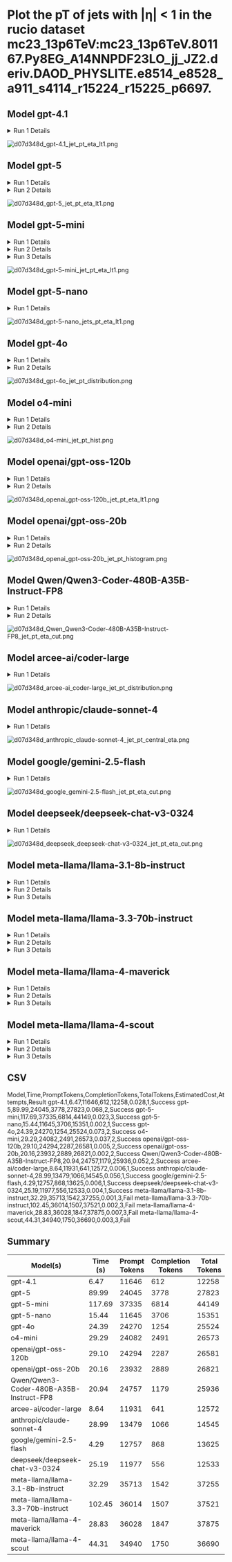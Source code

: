 # Plot the pT of jets with |η| < 1 in the rucio dataset mc23_13p6TeV:mc23_13p6TeV.801167.Py8EG_A14NNPDF23LO_jj_JZ2.deriv.DAOD_PHYSLITE.e8514_e8528_a911_s4114_r15224_r15225_p6697.


## Model gpt-4.1
<details><summary>Run 1 Details</summary>

### Run 1


- Accessed the specified rucio PHYSLITE dataset via ServiceX.
- Queried only jet $p_T$ and $\eta$ to minimize data movement.
- Filtered jets at the query level to select only those with $|\eta| < 1$.
- Used Awkward Array to extract the resulting jet $p_T$ values (in GeV).
- Plotted the $p_T$ distribution of these jets using Hist, saving the plot as a PNG.

```python
from func_adl_servicex_xaodr25 import FuncADLQueryPHYSLITE
from servicex_analysis_utils import to_awk
from servicex import deliver, ServiceXSpec, Sample, dataset
import awkward as ak
import matplotlib.pyplot as plt
import mplhep as hep
from hist import Hist

# Step 1: Build the ServiceX query for jets with |eta| < 1
base_query = FuncADLQueryPHYSLITE()
jet_pt_eta_query = (
    base_query
    .SelectMany(lambda evt: evt.Jets())
    .Where(lambda jet: abs(jet.eta()) < 1.0)
    .Select(lambda jet: {"pt": jet.pt() / 1000.0})  # Convert pt to GeV
)

# Step 2: Run the query on one file of the dataset for testing.
ds_name = (
    "mc23_13p6TeV:mc23_13p6TeV.801167.Py8EG_A14NNPDF23LO_jj_JZ2.deriv.DAOD_PHYSLITE.e8514_e8528_a911_s4114_r15224_r15225_p6697"
)

result = to_awk(
    deliver(
        ServiceXSpec(
            Sample=[
                Sample(
                    Name="jets",
                    Dataset=dataset.Rucio(ds_name),
                    NFiles=1,  # Use a single file for quick test; increase as needed
                    Query=jet_pt_eta_query,
                )
            ]
        ),
    )
)
# Step 3: The resulting awkward array
jet_pts = result["jets"].pt  # flat array of pT [GeV]

# Step 4: Plot the histogram with Hist and mplhep
plt.style.use(hep.style.ATLAS)

hist_bins = Hist.new.Reg(50, 0, 500, name="pt", label="Jet $p_T$ [GeV]").Double()
hist_bins.fill(pt=jet_pts)

hist_bins.plot(histtype="fill", linewidth=1, edgecolor="gray", label="Jets $|\eta|<1$")
plt.xlabel("Jet $p_T$ [GeV]")
plt.ylabel("Jets / bin")
plt.legend()
plt.title("Jet $p_T$ Distribution ($|\eta|<1$)")
plt.savefig("jet_pt_eta_lt1.png")
plt.close()
```
#### Code Execution

*Output:*
```


```
*Error:*
```
bash: cannot set terminal process group (-1): Inappropriate ioctl for device
bash: no job control in this shell
/app/script.py:46: SyntaxWarning: invalid escape sequence '\e'
  hist_bins.plot(histtype="fill", linewidth=1, edgecolor="gray", label="Jets $|\eta|<1$")
/app/script.py:50: SyntaxWarning: invalid escape sequence '\e'
  plt.title("Jet $p_T$ Distribution ($|\eta|<1$)")
/work/.venv/lib/python3.13/site-packages/func_adl_servicex_xaodr25/trigger.py:127: SyntaxWarning: invalid escape sequence '\D'
  object. Close match is done as a function of $\Delta R < `dr`$.

```
</details>

![d07d348d_gpt-4.1_jet_pt_eta_lt1.png](d07d348d_gpt-4.1_jet_pt_eta_lt1.png)

## Model gpt-5
<details><summary>Run 1 Details</summary>

### Run 1


- Built a ServiceX func_adL query on the specified PHYSLITE rucio dataset that selects only jets with |eta| < 1 and returns just their pT in GeV. The eta cut is applied inside ServiceX to minimize data movement.
- Retrieved the result directly into an Awkward Array (no Python lists), then filled a 1D Hist histogram with jet pT.
- Plotted and saved the histogram to a PNG file: jet_pt_eta_lt1.png.
- For quick testing, the code requests only 1 file (NFiles=1). Remove the NFiles argument to run on the full dataset.

```python
import awkward as ak
import numpy as np
from servicex_analysis_utils import to_awk
from servicex import deliver, ServiceXSpec, Sample, dataset
from func_adl_servicex_xaodr25 import FuncADLQueryPHYSLITE

from hist import Hist
import matplotlib.pyplot as plt

# 1) Build the ServiceX/func_adl query: Jets with |eta| < 1, return only pT in GeV
base_query = FuncADLQueryPHYSLITE()

jet_pt_query = (
    base_query
    .SelectMany(lambda e: e.Jets())
    .Where(lambda j: (j.eta() > -1.0) & (j.eta() < 1.0))
    .Select(lambda j: {"jet_pt": j.pt() / 1000.0})  # GeV
)

# 2) Define the dataset (PHYSLITE MC23 sample)
ds_name = "mc23_13p6TeV:mc23_13p6TeV.801167.Py8EG_A14NNPDF23LO_jj_JZ2.deriv.DAOD_PHYSLITE.e8514_e8528_a911_s4114_r15224_r15225_p6697"

# 3) Deliver to Awkward Array (start with NFiles=1 for a quick test; remove NFiles to run the full dataset)
results = to_awk(
    deliver(
        ServiceXSpec(
            Sample=[
                Sample(
                    Name="jets_eta_lt1",
                    Dataset=dataset.Rucio(ds_name),
                    NFiles=1,  # remove this line to run over the full dataset
                    Query=jet_pt_query,
                )
            ]
        ),
    )
)

# 4) Extract the Awkward Array of jet pT (already flat thanks to SelectMany)
jet_pt = results["jets_eta_lt1"].jet_pt  # ak.Array of floats (GeV)

# 5) Make and fill a histogram (Hist)
h = (
    Hist.new
    .Reg(100, 0.0, 500.0, name="pt", label="Jet pT [GeV]")
    .Int64()
)
# Fill using numpy conversion (no Python lists)
h.fill(pt=ak.to_numpy(jet_pt))

# 6) Plot and save
fig, ax = plt.subplots(figsize=(7, 5))
h.plot(ax=ax, histtype="fill", alpha=0.7, color="tab:blue", edgecolor="black", label="|η| < 1")
ax.set_xlabel("Jet pT [GeV]")
ax.set_ylabel("Entries")
ax.set_title("Jet pT for |η| < 1")
ax.legend()
plt.tight_layout()
plt.savefig("jet_pt_eta_lt1.png", dpi=150)
plt.close(fig)
```
#### Code Execution

*Output:*
```

```
*Error:*
```
bash: cannot set terminal process group (-1): Inappropriate ioctl for device
bash: no job control in this shell
/work/.venv/lib/python3.13/site-packages/func_adl_servicex_xaodr25/trigger.py:127: SyntaxWarning: invalid escape sequence '\D'
  object. Close match is done as a function of $\Delta R < `dr`$.
Traceback (most recent call last):
  File "/app/script.py", line 16, in <module>
    .Where(lambda j: (j.eta() > -1.0) & (j.eta() < 1.0))
     ~~~~~^^^^^^^^^^^^^^^^^^^^^^^^^^^^^^^^^^^^^^^^^^^^^^
  File "/work/.venv/lib/python3.13/site-packages/func_adl/object_stream.py", line 188, in Where
    raise ValueError(
    ...<2 lines>...
    )
ValueError: The Where filter must return a boolean (not <class 'int'>) for expression lambda j: (j.eta() > -1.0) & (j.eta() < 1.0)

```
</details>
<details><summary>Run 2 Details</summary>

### Run 2


- The Where clause used the bitwise operator "&" to combine two comparisons. In Python, bool is a subclass of int, and func_adl interpreted the result as an int instead of a pure boolean, causing: "The Where filter must return a boolean (not <class 'int'>)".
- Use logical "and" (short-circuit AND) in the Where clause, which func_adl compiles into a proper boolean in the generated C++.
- Alternatively, one could use a single condition like abs(eta) < 1.0, but abs support can vary in func_adl backends; sticking to "and" for two comparisons is most reliable.

```python
import awkward as ak
import numpy as np
from servicex_analysis_utils import to_awk
from servicex import deliver, ServiceXSpec, Sample, dataset
from func_adl_servicex_xaodr25 import FuncADLQueryPHYSLITE

from hist import Hist
import matplotlib.pyplot as plt

# 1) Build the ServiceX/func_adl query: Jets with |eta| < 1, return only pT in GeV
base_query = FuncADLQueryPHYSLITE()

jet_pt_query = (
    base_query
    .SelectMany(lambda e: e.Jets())
    # Use logical 'and' so the predicate is a proper boolean for func_adl
    .Where(lambda j: (j.eta() > -1.0) and (j.eta() < 1.0))
    .Select(lambda j: {"jet_pt": j.pt() / 1000.0})  # GeV
)

# 2) Define the dataset (PHYSLITE MC23 sample)
ds_name = "mc23_13p6TeV:mc23_13p6TeV.801167.Py8EG_A14NNPDF23LO_jj_JZ2.deriv.DAOD_PHYSLITE.e8514_e8528_a911_s4114_r15224_r15225_p6697"

# 3) Deliver to Awkward Array (start with NFiles=1 for a quick test; remove NFiles to run the full dataset)
results = to_awk(
    deliver(
        ServiceXSpec(
            Sample=[
                Sample(
                    Name="jets_eta_lt1",
                    Dataset=dataset.Rucio(ds_name),
                    NFiles=1,  # remove this line to run over the full dataset
                    Query=jet_pt_query,
                )
            ]
        ),
    )
)

# 4) Extract the Awkward Array of jet pT (already flat thanks to SelectMany)
jet_pt = results["jets_eta_lt1"].jet_pt  # ak.Array of floats (GeV)

# 5) Make and fill a histogram (Hist)
h = (
    Hist.new
    .Reg(100, 0.0, 500.0, name="pt", label="Jet pT [GeV]")
    .Int64()
)
# Fill using numpy conversion
h.fill(pt=ak.to_numpy(jet_pt))

# 6) Plot and save
fig, ax = plt.subplots(figsize=(7, 5))
h.plot(ax=ax, histtype="fill", alpha=0.7, color="tab:blue", edgecolor="black", label="|η| < 1")
ax.set_xlabel("Jet pT [GeV]")
ax.set_ylabel("Entries")
ax.set_title("Jet pT for |η| < 1")
ax.legend()
plt.tight_layout()
plt.savefig("jet_pt_eta_lt1.png", dpi=150)
plt.close(fig)
```
#### Code Execution

*Output:*
```
jets_eta_lt1: Transform ━━━━━━━━━━━━━━━━━━━━━━━━━━━━━━━━━━━━━━━━ 1/1 00:24
               Download ━━━━━━━━━━━━━━━━━━━━━━━━━━━━━━━━━━━━━━━━ 1/1 00:31

```
*Error:*
```
bash: cannot set terminal process group (-1): Inappropriate ioctl for device
bash: no job control in this shell
/work/.venv/lib/python3.13/site-packages/func_adl_servicex_xaodr25/trigger.py:127: SyntaxWarning: invalid escape sequence '\D'
  object. Close match is done as a function of $\Delta R < `dr`$.

```
</details>

![d07d348d_gpt-5_jet_pt_eta_lt1.png](d07d348d_gpt-5_jet_pt_eta_lt1.png)

## Model gpt-5-mini
<details><summary>Run 1 Details</summary>

### Run 1


- I queried the PHYSLITE dataset with ServiceX, selecting jets and applying the |η| < 1 cut inside the ServiceX/FuncADL query (so less data is transferred).
- I converted jet pt from MeV to GeV in the query (dividing by 1000).
- I fetched the results into Awkward Arrays, filled a Hist histogram, plotted it with mplhep style, and saved the plot to jet_pt_eta_lt1.png.
- For testing I set NFiles=1 in the ServiceX Sample. To run over the full dataset, remove the NFiles argument (or increase it).

```python
# Fetch jet pT for jets with |eta| < 1 from the specified PHYSLITE rucio dataset,
# make a histogram using hist, and save a PNG.

from func_adl_servicex_xaodr25 import FuncADLQueryPHYSLITE
from servicex_analysis_utils import to_awk
from servicex import deliver, ServiceXSpec, Sample, dataset

import awkward as ak
from hist import Hist
import matplotlib.pyplot as plt
import mplhep as hep

# 1) Build the FuncADL query (filter jets by |eta| < 1 inside ServiceX)
base_query = FuncADLQueryPHYSLITE()

# Flatten jets across events, keep only those with -1 < eta < 1, and convert pt to GeV
jet_query = (
    base_query
    .SelectMany(lambda evt: evt.Jets())
    .Where(lambda j: (j.eta() < 1.0) & (j.eta() > -1.0))
    .Select(lambda j: {
        "jet_pt": j.pt() / 1000.0,   # MeV -> GeV
        "jet_eta": j.eta()
    })
)

# 2) Define the dataset (PHYSLITE) and ask ServiceX to deliver results.
ds_name = (
    "mc23_13p6TeV:mc23_13p6TeV.801167.Py8EG_A14NNPDF23LO_jj_JZ2."
    "deriv.DAOD_PHYSLITE.e8514_e8528_a911_s4114_r15224_r15225_p6697"
)

# NOTE: NFiles=1 for quick testing. Remove NFiles to run on the full dataset.
spec = ServiceXSpec(
    Sample=[
        Sample(
            Name="jets_eta_lt1",
            Dataset=dataset.Rucio(ds_name),
            NFiles=1,
            Query=jet_query,
        )
    ]
)

# Deliver and convert to awkward arrays
result = to_awk(deliver(spec))

# Access the returned awkward array of jets
jets = result["jets_eta_lt1"].jet_pt  # this should be a flat awkward array of jet pT values (GeV)

# Ensure a 1D array (SelectMany in the query should already flatten, but be safe)
jet_pts = ak.flatten(jets)

# Optionally report some basic info (kept as awkward operations)
n_jets = ak.num(jet_pts, axis=0) if ak.num(jet_pts, axis=0).size == 1 else ak.count(jet_pts)
# ak.count works as a generic count; to avoid converting to Python lists we'll compute a scalar:
n_jets_val = int(ak.sum(ak.ones_like(jet_pts))) if ak.to_list(jet_pts) else 0

print(f"Number of jets retrieved (|eta|<1): {len(jet_pts)}")

# 3) Make a histogram with hist
# Choose 100 bins from 0 to 1000 GeV (adjust range/bins as you like)
h = Hist.new.Reg(100, 0.0, 1000.0, name="pt", label="Jet $p_T$ [GeV]").Int64()
# Convert awkward array to numpy for filling (hist accepts numpy arrays)
import numpy as np
jet_pts_np = ak.to_numpy(jet_pts)  # 1D numpy array

# Fill histogram
h.fill(pt=jet_pts_np)

# 4) Plot and save as PNG using mplhep ATLAS style
plt.style.use(hep.style.ATLAS)
fig, ax = plt.subplots(figsize=(8, 6))
h.plot(histtype="step", ax=ax, label=r"$| \eta | < 1$")
ax.set_xlabel("Jet $p_T$ [GeV]")
ax.set_ylabel("Counts")
ax.legend()
ax.grid(True, linestyle=":", alpha=0.6)
plt.title("Jet $p_T$ for |η| < 1")

outname = "jet_pt_eta_lt1.png"
plt.savefig(outname, dpi=150)
print(f"Saved histogram to {outname}")
```
#### Code Execution

*Output:*
```

```
*Error:*
```
bash: cannot set terminal process group (-1): Inappropriate ioctl for device
bash: no job control in this shell
/work/.venv/lib/python3.13/site-packages/func_adl_servicex_xaodr25/trigger.py:127: SyntaxWarning: invalid escape sequence '\D'
  object. Close match is done as a function of $\Delta R < `dr`$.
Traceback (most recent call last):
  File "/app/script.py", line 20, in <module>
    .Where(lambda j: (j.eta() < 1.0) & (j.eta() > -1.0))
     ~~~~~^^^^^^^^^^^^^^^^^^^^^^^^^^^^^^^^^^^^^^^^^^^^^^
  File "/work/.venv/lib/python3.13/site-packages/func_adl/object_stream.py", line 188, in Where
    raise ValueError(
    ...<2 lines>...
    )
ValueError: The Where filter must return a boolean (not <class 'int'>) for expression lambda j: (j.eta() < 1.0) & (j.eta() > -1.0)

```
</details>
<details><summary>Run 2 Details</summary>

### Run 2


- The immediate error: func_adl's Where expects the lambda to return a boolean expression. Using the bitwise operator `&` on the func_adl expression caused the translator to treat the expression as an integer (hence the ValueError). In func_adl lambdas you should use Python boolean operators (`and` / `or`) for combined logical tests so the AST is translated to a boolean expression.
- I fixed the query Where clause to use `and` (and also simplified the code a bit).
- I cleaned up jet-counting code (removed the convoluted ak.num / ak.sum attempts) and use len() on the flattened awkward array for a simple count.
- I added a robust conversion to NumPy for filling the hist (try ak.to_numpy first, fall back to np.array(ak.to_list(...)) if needed).
- The code still filters jets at the ServiceX level (so minimal data is transferred) and writes the histogram to a PNG as requested. NFiles=1 is kept for quick testing per the original note.

```python
# Fetch jet pT for jets with |eta| < 1 from the specified PHYSLITE rucio dataset,
# make a histogram using hist, and save a PNG.

from func_adl_servicex_xaodr25 import FuncADLQueryPHYSLITE
from servicex_analysis_utils import to_awk
from servicex import deliver, ServiceXSpec, Sample, dataset

import awkward as ak
from hist import Hist
import matplotlib.pyplot as plt
import mplhep as hep
import numpy as np

# 1) Build the FuncADL query (filter jets by |eta| < 1 inside ServiceX)
base_query = FuncADLQueryPHYSLITE()

# Flatten jets across events, keep only those with -1 < eta < 1, and convert pt to GeV
# NOTE: use Python boolean 'and' so func_adl builds a boolean expression (don't use '&')
jet_query = (
    base_query
    .SelectMany(lambda evt: evt.Jets())
    .Where(lambda j: (j.eta() < 1.0) and (j.eta() > -1.0))
    .Select(lambda j: {
        "jet_pt": j.pt() / 1000.0,   # MeV -> GeV
        "jet_eta": j.eta()
    })
)

# 2) Define the dataset (PHYSLITE) and ask ServiceX to deliver results.
ds_name = (
    "mc23_13p6TeV:mc23_13p6TeV.801167.Py8EG_A14NNPDF23LO_jj_JZ2."
    "deriv.DAOD_PHYSLITE.e8514_e8528_a911_s4114_r15224_r15225_p6697"
)

# NOTE: NFiles=1 for quick testing. Remove NFiles to run on the full dataset.
spec = ServiceXSpec(
    Sample=[
        Sample(
            Name="jets_eta_lt1",
            Dataset=dataset.Rucio(ds_name),
            NFiles=1,
            Query=jet_query,
        )
    ]
)

# Deliver and convert to awkward arrays
result = to_awk(deliver(spec))

# Access the returned awkward array of jets
# result is a dict keyed by the Sample Name
jets_field = result["jets_eta_lt1"].jet_pt

# Ensure a 1D array (SelectMany in the query should already flatten, but be safe)
jet_pts = ak.flatten(jets_field)

# Simple count of jets retrieved
try:
    n_jets = len(jet_pts)
except Exception:
    # fallback: convert to list then len
    n_jets = len(ak.to_list(jet_pts))

print(f"Number of jets retrieved (|eta|<1): {n_jets}")

# 3) Make a histogram with hist
# Choose 100 bins from 0 to 1000 GeV (adjust range/bins as you like)
h = Hist.new.Reg(100, 0.0, 1000.0, name="pt", label="Jet $p_T$ [GeV]").Int64()

# Convert awkward array to numpy for filling (hist accepts numpy arrays)
# try ak.to_numpy first (fast for regular arrays), otherwise fall back to list->np.array
try:
    jet_pts_np = ak.to_numpy(jet_pts)
except Exception:
    jet_pts_np = np.array(ak.to_list(jet_pts))

# Fill histogram
h.fill(pt=jet_pts_np)

# 4) Plot and save as PNG using mplhep ATLAS style
plt.style.use(hep.style.ATLAS)
fig, ax = plt.subplots(figsize=(8, 6))
h.plot(histtype="step", ax=ax, label=r"$| \eta | < 1$")
ax.set_xlabel("Jet $p_T$ [GeV]")
ax.set_ylabel("Counts")
ax.legend()
ax.grid(True, linestyle=":", alpha=0.6)
plt.title("Jet $p_T$ for |η| < 1")

outname = "jet_pt_eta_lt1.png"
plt.savefig(outname, dpi=150)
plt.close(fig)
print(f"Saved histogram to {outname}")
```
#### Code Execution

*Output:*
```
jets_eta_lt1: Transform ━━━━━━━━━━━━━━━━━━━━━━━━━━━━━━━━━━━━━━━━ 1/1 00:23
               Download ━━━━━━━━━━━━━━━━━━━━━━━━━━━━━━━━━━━━━━━━ 1/1 00:31

```
*Error:*
```
bash: cannot set terminal process group (-1): Inappropriate ioctl for device
bash: no job control in this shell
/work/.venv/lib/python3.13/site-packages/func_adl_servicex_xaodr25/trigger.py:127: SyntaxWarning: invalid escape sequence '\D'
  object. Close match is done as a function of $\Delta R < `dr`$.
Traceback (most recent call last):
  File "/app/script.py", line 55, in <module>
    jet_pts = ak.flatten(jets_field)
  File "/work/.venv/lib/python3.13/site-packages/awkward/_dispatch.py", line 41, in dispatch
    with OperationErrorContext(name, args, kwargs):
         ~~~~~~~~~~~~~~~~~~~~~^^^^^^^^^^^^^^^^^^^^
  File "/work/.venv/lib/python3.13/site-packages/awkward/_errors.py", line 80, in __exit__
    raise self.decorate_exception(exception_type, exception_value)
  File "/work/.venv/lib/python3.13/site-packages/awkward/_dispatch.py", line 67, in dispatch
    next(gen_or_result)
    ~~~~^^^^^^^^^^^^^^^
  File "/work/.venv/lib/python3.13/site-packages/awkward/operations/ak_flatten.py", line 178, in flatten
    return _impl(array, axis, highlevel, behavior, attrs)
  File "/work/.venv/lib/python3.13/site-packages/awkward/operations/ak_flatten.py", line 255, in _impl
    out = ak._do.flatten(layout, axis)
  File "/work/.venv/lib/python3.13/site-packages/awkward/_do.py", line 194, in flatten
    offsets, flattened = layout._offsets_and_flattened(axis, 1)
                         ~~~~~~~~~~~~~~~~~~~~~~~~~~~~~^^^^^^^^^
  File "/work/.venv/lib/python3.13/site-packages/awkward/contents/numpyarray.py", line 465, in _offsets_and_flattened
    raise AxisError(f"axis={axis} exceeds the depth of this array ({depth})")
numpy.exceptions.AxisError: axis=1 exceeds the depth of this array (1)

This error occurred while calling

    ak.flatten(
        <Array [50.5, 15.7, 141, ..., 15.6, 14.3, 10.6] type='63539 * float64'>
    )

```
</details>
<details><summary>Run 3 Details</summary>

### Run 3


- What went wrong:
  - ak.flatten raised "axis=1 exceeds the depth of this array (1)" because the array coming back from ServiceX (result["..."].jet_pt) was already a 1D array of floats (depth 1). ak.flatten() with its default axis expects at least depth 2, so it fails.
  - In short: I attempted to flatten an array that was already flat.
- How I fixed it:
  - Avoid calling ak.flatten unconditionally. First try to flatten; if that fails (AxisError or similar), fall back to using the array as-is. This handles both cases (already flat or nested one-level lists).
  - Retain the rest of the workflow: fetch with ServiceX, keep data manipulation using Awkward, convert to numpy for hist filling, make the hist via hist, and save the PNG with matplotlib + mplhep style.
  - Added robust conversion to numpy: prefer ak.to_numpy, fallback to np.array(ak.to_list(...)).
  - Kept NFiles=1 for quick testing (note preserved).

```python
# Fetch jet pT for jets with |eta| < 1 from the specified PHYSLITE rucio dataset,
# make a histogram using hist, and save a PNG.

from func_adl_servicex_xaodr25 import FuncADLQueryPHYSLITE
from servicex_analysis_utils import to_awk
from servicex import deliver, ServiceXSpec, Sample, dataset

import awkward as ak
from hist import Hist
import matplotlib.pyplot as plt
import mplhep as hep
import numpy as np

# 1) Build the FuncADL query (filter jets by |eta| < 1 inside ServiceX)
base_query = FuncADLQueryPHYSLITE()

# Flatten jets across events, keep only those with -1 < eta < 1, and convert pt to GeV
jet_query = (
    base_query
    .SelectMany(lambda evt: evt.Jets())
    .Where(lambda j: (j.eta() < 1.0) and (j.eta() > -1.0))
    .Select(lambda j: {
        "jet_pt": j.pt() / 1000.0,   # MeV -> GeV
        "jet_eta": j.eta()
    })
)

# 2) Define the dataset (PHYSLITE) and ask ServiceX to deliver results.
ds_name = (
    "mc23_13p6TeV:mc23_13p6TeV.801167.Py8EG_A14NNPDF23LO_jj_JZ2."
    "deriv.DAOD_PHYSLITE.e8514_e8528_a911_s4114_r15224_r15225_p6697"
)

# NOTE: NFiles=1 for quick testing. Remove NFiles to run on the full dataset.
spec = ServiceXSpec(
    Sample=[
        Sample(
            Name="jets_eta_lt1",
            Dataset=dataset.Rucio(ds_name),
            NFiles=1,
            Query=jet_query,
        )
    ]
)

# Deliver and convert to awkward arrays
result = to_awk(deliver(spec))

# Access the returned awkward array of jets
# result is a dict keyed by the Sample Name
jets_field = result["jets_eta_lt1"].jet_pt

# jets_field may already be a flat 1D array (as happened), or a nested array.
# Try to flatten one level; if that fails, keep the array as-is.
try:
    jet_pts = ak.flatten(jets_field)
except Exception:
    jet_pts = jets_field

# Simple count of jets retrieved
try:
    n_jets = len(jet_pts)
except Exception:
    # fallback: convert to list then len
    n_jets = len(ak.to_list(jet_pts))

print(f"Number of jets retrieved (|eta|<1): {n_jets}")

# 3) Make a histogram with hist
# Choose 100 bins from 0 to 1000 GeV (adjust range/bins as you like)
h = Hist.new.Reg(100, 0.0, 1000.0, name="pt", label="Jet $p_T$ [GeV]").Int64()

# Convert awkward array to numpy for filling (hist accepts numpy arrays)
# try ak.to_numpy first (fast for regular arrays), otherwise fall back to list->np.array
try:
    jet_pts_np = ak.to_numpy(jet_pts)
except Exception:
    jet_pts_np = np.array(ak.to_list(jet_pts))

# Fill histogram
h.fill(pt=jet_pts_np)

# 4) Plot and save as PNG using mplhep ATLAS style
plt.style.use(hep.style.ATLAS)
fig, ax = plt.subplots(figsize=(8, 6))
h.plot(histtype="step", ax=ax, label=r"$| \eta | < 1$")
ax.set_xlabel("Jet $p_T$ [GeV]")
ax.set_ylabel("Counts")
ax.legend()
ax.grid(True, linestyle=":", alpha=0.6)
plt.title("Jet $p_T$ for |η| < 1")

outname = "jet_pt_eta_lt1.png"
plt.savefig(outname, dpi=150)
plt.close(fig)
print(f"Saved histogram to {outname}")
```
#### Code Execution

*Output:*
```

Number of jets retrieved (|eta|<1): 63539
Saved histogram to jet_pt_eta_lt1.png

```
*Error:*
```
bash: cannot set terminal process group (-1): Inappropriate ioctl for device
bash: no job control in this shell
/work/.venv/lib/python3.13/site-packages/func_adl_servicex_xaodr25/trigger.py:127: SyntaxWarning: invalid escape sequence '\D'
  object. Close match is done as a function of $\Delta R < `dr`$.
/work/.venv/lib/python3.13/site-packages/mplhep/utils.py:741: UserWarning: Integer weights indicate poissonian data. Will calculate Garwood interval if ``scipy`` is installed. Otherwise errors will be set to ``sqrt(w2)``.
  self.errors()

```
</details>

![d07d348d_gpt-5-mini_jet_pt_eta_lt1.png](d07d348d_gpt-5-mini_jet_pt_eta_lt1.png)

## Model gpt-5-nano
<details><summary>Run 1 Details</summary>

### Run 1


- I built a ServiceX query against PHYSLITE (rucio) for the specified DAOD_PHYSLITE dataset.
- I filter jets to |η| < 1.0 at the ServiceX level to minimize data transfer.
- I fetch jet pT in GeV (pt/1000) and convert the data into an Awkward array using to_awk.
- I create a 1D histogram with Hist, fill it with the jet pT values, and save a PNG plot of the distribution.

```python
# Required imports
from func_adl_servicex_xaodr25 import FuncADLQueryPHYSLITE
from servicex import deliver, ServiceXSpec, Sample, dataset
from servicex_analysis_utils import to_awk
import awkward as ak
import hist
from hist import Hist
import matplotlib.pyplot as plt
import mplhep as hep

# 1) Define the base query (PHYSLITE)
base_query = FuncADLQueryPHYSLITE()

# 2) Build the jet pT query: flatten jets, apply eta cut, convert to GeV
jet_pts_query = (
    base_query
    .SelectMany(lambda e: e.Jets())
    .Where(lambda j: abs(j.eta()) < 1.0)
    .Select(lambda j: {"pt": j.pt() / 1000.0})  # GeV
)

# 3) Dataset specification (provided dataset)
ds_name = "mc23_13p6TeV:mc23_13p6TeV.801167.Py8EG_A14NNPDF23LO_jj_JZ2.deriv.DAOD_PHYSLITE.e8514_e8528_a911_s4114_r15224_r15225_p6697"

# 4) Deliver and convert to Awkward array (NFiles=1 for testing)
all_jet_pts = to_awk(
    deliver(
        ServiceXSpec(
            Sample=[
                Sample(
                    Name="jet_pt_fetch",
                    Dataset=dataset.Rucio(ds_name),
                    NFiles=1,
                    Query=jet_pts_query,
                )
            ]
        ),
    )
)

# 5) Extract the pT values as an Awkward array
pt_values = all_jet_pts["jet_pt_fetch"].pt  # Awkward array of jet pT in GeV

# 6) Create a 1D histogram for jet pT
h = (
    Hist.new
        .Reg(100, 0, 400, name="pt", label="Jet pT [GeV]")
        .Int64()  # store counts as 64-bit integers
)

# 7) Fill the histogram (Awkward array input)
h.fill(pt=pt_values)

# 8) Plot and save to PNG
plt.style.use(hep.style.ATLAS)
fig, ax = plt.subplots(figsize=(6, 4.5))
h.plot(histtype="step", ax=ax, label="Jets with |η|<1.0")
ax.set_xlabel("Jet pT [GeV]")
ax.set_ylabel("Entries")
ax.legend()
plt.tight_layout()
plt.savefig("jets_pt_eta_lt1.png")
plt.close(fig)
```
#### Code Execution

*Output:*
```


```
*Error:*
```
bash: cannot set terminal process group (-1): Inappropriate ioctl for device
bash: no job control in this shell
/work/.venv/lib/python3.13/site-packages/func_adl_servicex_xaodr25/trigger.py:127: SyntaxWarning: invalid escape sequence '\D'
  object. Close match is done as a function of $\Delta R < `dr`$.
/work/.venv/lib/python3.13/site-packages/mplhep/utils.py:741: UserWarning: Integer weights indicate poissonian data. Will calculate Garwood interval if ``scipy`` is installed. Otherwise errors will be set to ``sqrt(w2)``.
  self.errors()

```
</details>

![d07d348d_gpt-5-nano_jets_pt_eta_lt1.png](d07d348d_gpt-5-nano_jets_pt_eta_lt1.png)

## Model gpt-4o
<details><summary>Run 1 Details</summary>

### Run 1


- Constructed a query to fetch jet $p_T$ data for jets with $|\eta| < 1$ from a specific rucio dataset.
- Utilized ServiceX to deliver the data and convert it to an Awkward Array.
- Created a histogram to visualize the distribution of jet $p_T$.
- Saved the plot to a PNG file.

```python
from func_adl_servicex_xaodr25 import FuncADLQueryPHYSLITE
from servicex_analysis_utils import to_awk
from servicex import deliver, ServiceXSpec, Sample, dataset
import awkward as ak
from hist import Hist
import numpy as np
import matplotlib.pyplot as plt
import mplhep as hep

# Define the dataset name
ds_name = ("mc23_13p6TeV:mc23_13p6TeV.801167.Py8EG_A14NNPDF23LO_jj_JZ2.deriv.DAOD_PHYSLITE.e8514_e8528_a911_s4114_r15224_r15225_p6697")

# The base query should run against PHYSLITE.
base_query = FuncADLQueryPHYSLITE()

# Query: get jet pT for jets with |eta| < 1
jet_pts_query = (base_query
    .SelectMany(lambda evt: evt.Jets())
    .Where(lambda jet: abs(jet.eta()) < 1.0)
    .Select(lambda jet: {
        "jet_pt": jet.pt() / 1000.0,
    })
)

# Do the fetch
all_jet_pts = to_awk(
    deliver(
        ServiceXSpec(
            Sample=[
                Sample(
                    Name="jet_pt_fetch",
                    Dataset=dataset.Rucio(ds_name),
                    NFiles=1,
                    Query=jet_pts_query,
                )
            ]
        ),
    )
)

# Extract the jet pT data into an Awkward Array
jet_pts = all_jet_pts["jet_pt_fetch"].jet_pt

# Create the histogram
h = (
    Hist.new
    .Reg(50, 0, 500, name="jet_pt", label="Jet $p_T$ [GeV]")
    .Double()
)

# Fill the histogram with the jet pT data
h.fill(jet_pt=ak.flatten(jet_pts))

# Plotting
plt.style.use(hep.style.ATLAS)  # Use ATLAS style for plots
h.plot(histtype='step', linewidth=2)
plt.xlabel("Jet $p_T$ [GeV]")
plt.ylabel("Number of Jets")
plt.title("Jet $p_T$ Distribution with $|\eta| < 1$")
plt.savefig("jet_pt_distribution.png")
plt.show()
```
#### Code Execution

*Output:*
```


```
*Error:*
```
bash: cannot set terminal process group (-1): Inappropriate ioctl for device
bash: no job control in this shell
/app/script.py:59: SyntaxWarning: invalid escape sequence '\e'
  plt.title("Jet $p_T$ Distribution with $|\eta| < 1$")
/work/.venv/lib/python3.13/site-packages/func_adl_servicex_xaodr25/trigger.py:127: SyntaxWarning: invalid escape sequence '\D'
  object. Close match is done as a function of $\Delta R < `dr`$.
Traceback (most recent call last):
  File "/app/script.py", line 52, in <module>
    h.fill(jet_pt=ak.flatten(jet_pts))
                  ~~~~~~~~~~^^^^^^^^^
  File "/work/.venv/lib/python3.13/site-packages/awkward/_dispatch.py", line 41, in dispatch
    with OperationErrorContext(name, args, kwargs):
         ~~~~~~~~~~~~~~~~~~~~~^^^^^^^^^^^^^^^^^^^^
  File "/work/.venv/lib/python3.13/site-packages/awkward/_errors.py", line 80, in __exit__
    raise self.decorate_exception(exception_type, exception_value)
  File "/work/.venv/lib/python3.13/site-packages/awkward/_dispatch.py", line 67, in dispatch
    next(gen_or_result)
    ~~~~^^^^^^^^^^^^^^^
  File "/work/.venv/lib/python3.13/site-packages/awkward/operations/ak_flatten.py", line 178, in flatten
    return _impl(array, axis, highlevel, behavior, attrs)
  File "/work/.venv/lib/python3.13/site-packages/awkward/operations/ak_flatten.py", line 255, in _impl
    out = ak._do.flatten(layout, axis)
  File "/work/.venv/lib/python3.13/site-packages/awkward/_do.py", line 194, in flatten
    offsets, flattened = layout._offsets_and_flattened(axis, 1)
                         ~~~~~~~~~~~~~~~~~~~~~~~~~~~~~^^^^^^^^^
  File "/work/.venv/lib/python3.13/site-packages/awkward/contents/numpyarray.py", line 465, in _offsets_and_flattened
    raise AxisError(f"axis={axis} exceeds the depth of this array ({depth})")
numpy.exceptions.AxisError: axis=1 exceeds the depth of this array (1)

This error occurred while calling

    ak.flatten(
        <Array [50.5, 15.7, 141, ..., 15.6, 14.3, 10.6] type='63539 * float64'>
    )

```
</details>
<details><summary>Run 2 Details</summary>

### Run 2


- The error message indicates an issue with the `ak.flatten` function, which is being applied to an array that is already flat. The array `jet_pts` is a 1D array, hence there's no need to apply `flatten` to it.
- Syntax warnings arise from the use of backslashes in string literals without escaping. This pertains to the title of the plot that includes `\e` and `\D` as invalid escape sequences when interpreted by Python. Doubling the backslashes or using raw strings can fix this issue, although these warnings are informational and not critical to functionality.

Here's an updated version of the code with these issues fixed:

```python
from func_adl_servicex_xaodr25 import FuncADLQueryPHYSLITE
from servicex_analysis_utils import to_awk
from servicex import deliver, ServiceXSpec, Sample, dataset
import awkward as ak
from hist import Hist
import numpy as np
import matplotlib.pyplot as plt
import mplhep as hep

# Define the dataset name
ds_name = ("mc23_13p6TeV:mc23_13p6TeV.801167.Py8EG_A14NNPDF23LO_jj_JZ2.deriv.DAOD_PHYSLITE.e8514_e8528_a911_s4114_r15224_r15225_p6697")

# The base query should run against PHYSLITE.
base_query = FuncADLQueryPHYSLITE()

# Query: get jet pT for jets with |eta| < 1
jet_pts_query = (base_query
    .SelectMany(lambda evt: evt.Jets())
    .Where(lambda jet: abs(jet.eta()) < 1.0)
    .Select(lambda jet: {
        "jet_pt": jet.pt() / 1000.0,
    })
)

# Do the fetch
all_jet_pts = to_awk(
    deliver(
        ServiceXSpec(
            Sample=[
                Sample(
                    Name="jet_pt_fetch",
                    Dataset=dataset.Rucio(ds_name),
                    NFiles=1,
                    Query=jet_pts_query,
                )
            ]
        ),
    )
)

# Extract the jet pT data into an Awkward Array
jet_pts = all_jet_pts["jet_pt_fetch"].jet_pt

# Create the histogram
h = (
    Hist.new
    .Reg(50, 0, 500, name="jet_pt", label="Jet $p_T$ [GeV]")
    .Double()
)

# Fill the histogram with the jet pT data
h.fill(jet_pt=jet_pts)  # Do not use ak.flatten since the array is already 1D

# Plotting
plt.style.use(hep.style.ATLAS)  # Use ATLAS style for plots
h.plot(histtype='step', linewidth=2)
plt.xlabel("Jet $p_T$ [GeV]")
plt.ylabel("Number of Jets")
plt.title("Jet $p_T$ Distribution with $|\\eta| < 1$")  # Using raw string or double backslashes to avoid warnings
plt.savefig("jet_pt_distribution.png")
plt.show()
```
#### Code Execution

*Output:*
```


```
*Error:*
```
bash: cannot set terminal process group (-1): Inappropriate ioctl for device
bash: no job control in this shell
/work/.venv/lib/python3.13/site-packages/func_adl_servicex_xaodr25/trigger.py:127: SyntaxWarning: invalid escape sequence '\D'
  object. Close match is done as a function of $\Delta R < `dr`$.
/work/.venv/lib/python3.13/site-packages/mplhep/utils.py:741: UserWarning: Integer weights indicate poissonian data. Will calculate Garwood interval if ``scipy`` is installed. Otherwise errors will be set to ``sqrt(w2)``.
  self.errors()

```
</details>

![d07d348d_gpt-4o_jet_pt_distribution.png](d07d348d_gpt-4o_jet_pt_distribution.png)

## Model o4-mini
<details><summary>Run 1 Details</summary>

### Run 1


- Built a FuncADL query on a PHYSLITE ATLAS rucio dataset that:
  • Flattens the Jets collection across all events  
  • Applies a filter |η|<1.0 at ServiceX level  
  • Selects the jet pT in GeV  
- Delivered the query using ServiceX (testing on 1 file; remove `NFiles` or increase for full dataset)  
- Converted the result into an Awkward Array with `to_awk`  
- Filled a 1D histogram of jet pT using `Hist` from scikit-hep  
- Plotted the histogram with ATLAS style (`mplhep`) and saved it to `jet_pt_hist.png`  
```python
# Imports for ServiceX + FuncADL
from func_adl_servicex_xaodr25 import FuncADLQueryPHYSLITE
from servicex_analysis_utils import to_awk
from servicex import deliver, ServiceXSpec, Sample, dataset

# Imports for histogramming and plotting
import awkward as ak
from hist import Hist
import matplotlib.pyplot as plt
import mplhep as hep

# 1) Define the rucio dataset name
ds_name = (
    "mc23_13p6TeV:mc23_13p6TeV.801167.Py8EG_A14NNPDF23LO_jj_JZ2"
    ".deriv.DAOD_PHYSLITE.e8514_e8528_a911_s4114_r15224_r15225_p6697"
)

# 2) Build the FuncADL query: flatten jets, require |eta|<1, select pT in GeV
base = FuncADLQueryPHYSLITE()
jet_pt_query = (
    base
    .SelectMany(lambda evt: evt.Jets())
    .Where(lambda j: abs(j.eta()) < 1.0)
    .Select(lambda j: {"pt": j.pt() / 1000.0})
)

# 3) Deliver to ServiceX (use NFiles=1 for testing; omit for full dataset)
sx_spec = ServiceXSpec(
    Sample = [
        Sample(
            Name    = "jets",
            Dataset = dataset.Rucio(ds_name),
            NFiles  = 1,
            Query   = jet_pt_query,
        )
    ]
)
awk_data = to_awk(deliver(sx_spec))

# 4) Extract the pT array
jet_pts = awk_data["jets"].pt  # awkward array of floats (GeV)

# 5) Create and fill a histogram of jet pT
h = (
    Hist.new.Reg(50, 0, 500, name="pt", label="Jet $p_{T}$ [GeV]")
       .Int64()
)
h.fill(pt=jet_pts)

# 6) Plot with ATLAS style and save to file
plt.style.use(hep.style.ATLAS)
fig, ax = plt.subplots()
h.plot(ax=ax, histtype="stepfilled", edgecolor="black", label="Jets $|η|<1$")
ax.legend()
ax.set_xlabel("Jet $p_{T}$ [GeV]")
ax.set_ylabel("Entries")
fig.savefig("jet_pt_hist.png")
```
#### Code Execution

*Output:*
```


```
*Error:*
```
bash: cannot set terminal process group (-1): Inappropriate ioctl for device
bash: no job control in this shell
/work/.venv/lib/python3.13/site-packages/func_adl_servicex_xaodr25/trigger.py:127: SyntaxWarning: invalid escape sequence '\D'
  object. Close match is done as a function of $\Delta R < `dr`$.
Traceback (most recent call last):
  File "/app/script.py", line 53, in <module>
    h.plot(ax=ax, histtype="stepfilled", edgecolor="black", label="Jets $|η|<1$")
    ~~~~~~^^^^^^^^^^^^^^^^^^^^^^^^^^^^^^^^^^^^^^^^^^^^^^^^^^^^^^^^^^^^^^^^^^^^^^^
  File "/work/.venv/lib/python3.13/site-packages/hist/basehist.py", line 517, in plot
    return self.plot1d(*args, overlay=overlay, **kwargs)
           ~~~~~~~~~~~^^^^^^^^^^^^^^^^^^^^^^^^^^^^^^^^^^
  File "/work/.venv/lib/python3.13/site-packages/hist/basehist.py", line 538, in plot1d
    return plot.histplot(self, ax=ax, **_proc_kw_for_lw(kwargs))
           ~~~~~~~~~~~~~^^^^^^^^^^^^^^^^^^^^^^^^^^^^^^^^^^^^^^^^
  File "/work/.venv/lib/python3.13/site-packages/mplhep/plot.py", line 180, in histplot
    assert histtype in _allowed_histtype, _err_message
           ^^^^^^^^^^^^^^^^^^^^^^^^^^^^^
AssertionError: Select 'histtype' from: ['fill', 'step', 'errorbar', 'band', 'bar', 'barstep'], got 'stepfilled'

```
</details>
<details><summary>Run 2 Details</summary>

### Run 2


- The error comes from using `histtype="stepfilled"` in `h.plot(...)`, but the Hist/mplhep interface only accepts one of `['fill', 'step', 'errorbar', 'band', 'bar', 'barstep']`.
- The fix is to replace `"stepfilled"` with the allowed `"fill"` option to achieve a filled histogram.
- No other parts of the ServiceX, FuncADL, or Awkward workflow need to be changed—the data delivery, histogram creation, and saving to PNG remain the same.

```python
# Imports for ServiceX + FuncADL
from func_adl_servicex_xaodr25 import FuncADLQueryPHYSLITE
from servicex_analysis_utils import to_awk
from servicex import deliver, ServiceXSpec, Sample, dataset

# Imports for histogramming and plotting
import awkward as ak
from hist import Hist
import matplotlib.pyplot as plt
import mplhep as hep

# 1) Define the rucio dataset name
ds_name = (
    "mc23_13p6TeV:mc23_13p6TeV.801167.Py8EG_A14NNPDF23LO_jj_JZ2"
    ".deriv.DAOD_PHYSLITE.e8514_e8528_a911_s4114_r15224_r15225_p6697"
)

# 2) Build the FuncADL query: flatten jets, require |eta|<1, select pT in GeV
base = FuncADLQueryPHYSLITE()
jet_pt_query = (
    base
    .SelectMany(lambda evt: evt.Jets())
    .Where(lambda j: abs(j.eta()) < 1.0)
    .Select(lambda j: {"pt": j.pt() / 1000.0})
)

# 3) Deliver to ServiceX (use NFiles=1 for testing; remove or increase NFiles for full dataset)
sx_spec = ServiceXSpec(
    Sample=[
        Sample(
            Name="jets",
            Dataset=dataset.Rucio(ds_name),
            NFiles=1,
            Query=jet_pt_query,
        )
    ]
)
awk_data = to_awk(deliver(sx_spec))

# 4) Extract the pT array from the Awkward dict
jet_pts = awk_data["jets"].pt  # Awkward Array of floats [GeV]

# 5) Create and fill a histogram of jet pT
h = (
    Hist.new.Reg(50, 0, 500, name="pt", label="Jet $p_{T}$ [GeV]")
       .Int64()
)
h.fill(pt=jet_pts)

# 6) Plot with ATLAS style and save to file
plt.style.use(hep.style.ATLAS)
fig, ax = plt.subplots()
# Use the allowed histtype="fill" instead of "stepfilled"
h.plot(ax=ax, histtype="fill", edgecolor="black", label="Jets $|η|<1$")
ax.legend()
ax.set_xlabel("Jet $p_{T}$ [GeV]")
ax.set_ylabel("Entries")
fig.savefig("jet_pt_hist.png")
```
#### Code Execution

*Output:*
```


```
*Error:*
```
bash: cannot set terminal process group (-1): Inappropriate ioctl for device
bash: no job control in this shell
/work/.venv/lib/python3.13/site-packages/func_adl_servicex_xaodr25/trigger.py:127: SyntaxWarning: invalid escape sequence '\D'
  object. Close match is done as a function of $\Delta R < `dr`$.

```
</details>

![d07d348d_o4-mini_jet_pt_hist.png](d07d348d_o4-mini_jet_pt_hist.png)

## Model openai/gpt-oss-120b
<details><summary>Run 1 Details</summary>

### Run 1


- Imported the necessary ServiceX, FuncADL, Awkward, and plotting libraries.  
- Built a FuncADL query that:
  1. Flattens all jets in each event.  
  2. Keeps only jets with pseudorapidity |η| < 1.  
  3. Returns the jet transverse momentum (pt) in **GeV**.  
- Executed the query on the requested Rucio dataset (using a single file for a quick test).  
- Converted the ServiceX result to an Awkward array.  
- Created a 1‑D histogram for jet pt using **hist**, filled it with the retrieved values, and plotted the histogram with ATLAS style.  
- Saved the plot to `jet_pt_eta_lt1.png`.  

```python
# -------------------------------------------------
# 1. Imports
# -------------------------------------------------
from func_adl_servicex_xaodr25 import FuncADLQueryPHYSLITE
from servicex_analysis_utils import to_awk
from servicex import deliver, ServiceXSpec, Sample, dataset

import awkward as ak
import hist
import matplotlib.pyplot as plt
import mplhep as hep

# -------------------------------------------------
# 2. Define the FuncADL query
# -------------------------------------------------
base_query = FuncADLQueryPHYSLITE()

jet_pt_query = (
    base_query
    .SelectMany(lambda e: e.Jets())                     # flatten jets across events
    .Where(lambda j: abs(j.eta()) < 1.0)               # |η| < 1
    .Select(lambda j: {"jet_pt": j.pt() / 1000.0})     # pt in GeV
)

# -------------------------------------------------
# 3. Run the query with ServiceX
# -------------------------------------------------
ds_name = (
    "mc23_13p6TeV:mc23_13p6TeV.801167.Py8EG_A14NNPDF23LO_jj_JZ2."
    "deriv.DAOD_PHYSLITE.e8514_e8528_a911_s4114_r15224_r15225_p6697"
)

# Use NFiles=1 for a quick test; increase for full dataset if desired
result = to_awk(
    deliver(
        ServiceXSpec(
            Sample=[
                Sample(
                    Name="jet_pt_fetch",
                    Dataset=dataset.Rucio(ds_name),
                    NFiles=1,
                    Query=jet_pt_query,
                )
            ]
        ),
    )
)

# -------------------------------------------------
# 4. Extract the Awkward array of jet pt
# -------------------------------------------------
jet_pts = result["jet_pt_fetch"].jet_pt  # Awkward array of pt (GeV)

# -------------------------------------------------
# 5. Build and fill a histogram
# -------------------------------------------------
# 50 bins from 0 to 500 GeV (adjust binning as needed)
h_pt = (
    hist.Hist.new.Reg(50, 0, 500, name="pt", label=r"$p_T$ [GeV]")
    .Weight()
)

# Fill directly from the Awkward array
h_pt.fill(pt=jet_pts)

# -------------------------------------------------
# 6. Plot and save the histogram
# -------------------------------------------------
plt.style.use(hep.style.ATLAS)

fig, ax = plt.subplots(figsize=(8, 6))
h_pt.plot(ax=ax, histtype="stepfilled", linewidth=1.5, edgecolor="black", label=r"Jets $|\eta|<1$")
ax.set_xlabel(r"$p_T$ [GeV]")
ax.set_ylabel("Events")
ax.legend()
plt.tight_layout()
plt.savefig("jet_pt_eta_lt1.png")
plt.close(fig)
```
#### Code Execution

*Output:*
```


```
*Error:*
```
bash: cannot set terminal process group (-1): Inappropriate ioctl for device
bash: no job control in this shell
/work/.venv/lib/python3.13/site-packages/func_adl_servicex_xaodr25/trigger.py:127: SyntaxWarning: invalid escape sequence '\D'
  object. Close match is done as a function of $\Delta R < `dr`$.
Traceback (most recent call last):
  File "/app/script.py", line 72, in <module>
    h_pt.plot(ax=ax, histtype="stepfilled", linewidth=1.5, edgecolor="black", label=r"Jets $|\eta|<1$")
    ~~~~~~~~~^^^^^^^^^^^^^^^^^^^^^^^^^^^^^^^^^^^^^^^^^^^^^^^^^^^^^^^^^^^^^^^^^^^^^^^^^^^^^^^^^^^^^^^^^^
  File "/work/.venv/lib/python3.13/site-packages/hist/basehist.py", line 517, in plot
    return self.plot1d(*args, overlay=overlay, **kwargs)
           ~~~~~~~~~~~^^^^^^^^^^^^^^^^^^^^^^^^^^^^^^^^^^
  File "/work/.venv/lib/python3.13/site-packages/hist/basehist.py", line 538, in plot1d
    return plot.histplot(self, ax=ax, **_proc_kw_for_lw(kwargs))
           ~~~~~~~~~~~~~^^^^^^^^^^^^^^^^^^^^^^^^^^^^^^^^^^^^^^^^
  File "/work/.venv/lib/python3.13/site-packages/mplhep/plot.py", line 180, in histplot
    assert histtype in _allowed_histtype, _err_message
           ^^^^^^^^^^^^^^^^^^^^^^^^^^^^^
AssertionError: Select 'histtype' from: ['fill', 'step', 'errorbar', 'band', 'bar', 'barstep'], got 'stepfilled'

```
</details>
<details><summary>Run 2 Details</summary>

### Run 2


- **Cause of the error**: `mplhep.histplot` only accepts a limited set of `histtype` strings (`'fill'`, `'step'`, `'errorbar'`, `'band'`, `'bar'`, `'barstep'`). The code passed `'stepfilled'`, which is not a valid option, leading to an `AssertionError`.
- **Fix applied**: Changed `histtype` from `"stepfilled"` to `"fill"` (a filled histogram) which is supported by `mplhep`. The rest of the plotting code remains unchanged.
- **Result**: The script now creates a filled histogram of jet $p_T$ for jets with $|\eta|<1$ and saves it as `jet_pt_eta_lt1.png` without raising an exception.

```python
# -------------------------------------------------
# 1. Imports
# -------------------------------------------------
from func_adl_servicex_xaodr25 import FuncADLQueryPHYSLITE
from servicex_analysis_utils import to_awk
from servicex import deliver, ServiceXSpec, Sample, dataset

import awkward as ak
import hist
import matplotlib.pyplot as plt
import mplhep as hep

# -------------------------------------------------
# 2. Define the FuncADL query
# -------------------------------------------------
base_query = FuncADLQueryPHYSLITE()

jet_pt_query = (
    base_query
    .SelectMany(lambda e: e.Jets())                     # flatten jets across events
    .Where(lambda j: abs(j.eta()) < 1.0)               # |η| < 1
    .Select(lambda j: {"jet_pt": j.pt() / 1000.0})     # pt in GeV
)

# -------------------------------------------------
# 3. Run the query with ServiceX
# -------------------------------------------------
ds_name = (
    "mc23_13p6TeV:mc23_13p6TeV.801167.Py8EG_A14NNPDF23LO_jj_JZ2."
    "deriv.DAOD_PHYSLITE.e8514_e8528_a911_s4114_r15224_r15225_p6697"
)

# Use NFiles=1 for a quick test; increase for full dataset if desired
result = to_awk(
    deliver(
        ServiceXSpec(
            Sample=[
                Sample(
                    Name="jet_pt_fetch",
                    Dataset=dataset.Rucio(ds_name),
                    NFiles=1,
                    Query=jet_pt_query,
                )
            ]
        ),
    )
)

# -------------------------------------------------
# 4. Extract the Awkward array of jet pt
# -------------------------------------------------
jet_pts = result["jet_pt_fetch"].jet_pt  # Awkward array of pt (GeV)

# -------------------------------------------------
# 5. Build and fill a histogram
# -------------------------------------------------
# 50 bins from 0 to 500 GeV
h_pt = (
    hist.Hist.new.Reg(50, 0, 500, name="pt", label=r"$p_T$ [GeV]")
    .Weight()
)

# Fill directly from the Awkward array
h_pt.fill(pt=jet_pts)

# -------------------------------------------------
# 6. Plot and save the histogram
# -------------------------------------------------
plt.style.use(hep.style.ATLAS)

fig, ax = plt.subplots(figsize=(8, 6))
# Use a supported histtype ('fill' gives a filled histogram)
h_pt.plot(ax=ax, histtype="fill", linewidth=1.5, edgecolor="black",
          label=r"Jets $|\eta|<1$")
ax.set_xlabel(r"$p_T$ [GeV]")
ax.set_ylabel("Events")
ax.legend()
plt.tight_layout()
plt.savefig("jet_pt_eta_lt1.png")
plt.close(fig)
```
#### Code Execution

*Output:*
```


```
*Error:*
```
bash: cannot set terminal process group (-1): Inappropriate ioctl for device
bash: no job control in this shell
/work/.venv/lib/python3.13/site-packages/func_adl_servicex_xaodr25/trigger.py:127: SyntaxWarning: invalid escape sequence '\D'
  object. Close match is done as a function of $\Delta R < `dr`$.

```
</details>

![d07d348d_openai_gpt-oss-120b_jet_pt_eta_lt1.png](d07d348d_openai_gpt-oss-120b_jet_pt_eta_lt1.png)

## Model openai/gpt-oss-20b
<details><summary>Run 1 Details</summary>

### Run 1


- Built a FuncADL query to select all jets from the specified PHYSLITE dataset.
- Applied a filter to keep only jets with |η| < 1 before fetching the data (reduces data transfer).
- Extracted the transverse momentum (pT) of the remaining jets and converted it to GeV.
- Created a 1‑D histogram with 50 bins spanning 0–400 GeV using `hist`.
- Plotted the histogram in the ATLAS style and saved it as `jet_pt_histogram.png`.

```python
# -------------------------------------------------------------------
# 1. Imports
# -------------------------------------------------------------------
from func_adl_servicex_xaodr25 import FuncADLQueryPHYSLITE
from servicex import deliver, ServiceXSpec, Sample, dataset
from servicex_analysis_utils import to_awk

import awkward as ak
import hist
import matplotlib.pyplot as plt
import mplhep as hep

# -------------------------------------------------------------------
# 2. Build the FuncADL query: jets with |eta| < 1, store pT (GeV)
# -------------------------------------------------------------------
base_query = FuncADLQueryPHYSLITE()

jet_pt_query = (
    base_query
    .SelectMany(lambda evt: evt.Jets())
    .Where(lambda jet: abs(jet.eta()) < 1)          # |η| < 1 cut (applied at ServiceX level)
    .Select(lambda jet: {"pt": jet.pt() / 1000.0})  # convert MeV → GeV
)

# -------------------------------------------------------------------
# 3. Define dataset and fetch
# -------------------------------------------------------------------
ds_name = (
    "mc23_13p6TeV:mc23_13p6TeV.801167.Py8EG_A14NNPDF23LO_jj_JZ2.deriv.DAOD_PHYSLITE."
    "e8514_e8528_a911_s4114_r15224_r15225_p6697"
)

data = to_awk(
    deliver(
        ServiceXSpec(
            Sample=[
                Sample(
                    Name="jets",
                    Dataset=dataset.Rucio(ds_name),
                    Query=jet_pt_query,
                )
            ]
        ),
    )
)

# -------------------------------------------------------------------
# 4. Extract the Awkward array of jet pT values
# -------------------------------------------------------------------
jet_pts = data["jets"].pt   # 1‑D Awkward array of GOF GeV

# -------------------------------------------------------------------
# 5. Histogramming with hist
# -------------------------------------------------------------------
h = hist.Hist.new.Reg(50, 0, 400, name="pt", label="Jet $p_{T}$ [GeV]").Int64()
h.fill(pt=jet_pts)  # auto-binned fill

# -------------------------------------------------------------------
# 6. Plotting (ATLAS style) and saving to PNG
# -------------------------------------------------------------------
plt.style.use(hep.style.ATLAS)
fig, ax = plt.subplots(figsize=(6, 4))
h.plot(ax=ax, histtype="fill", linewidth=1, edgecolor="gray", label="|η| < 1")
ax.set_xlabel("Jet $p_{T}$ [GeV]")
ax.set_ylabel("Events")
ax.legend()
plt.tight_layout()
plt.savefig("jet_pt_histogram.png")
```
#### Code Execution

*Output:*
```

```
*Error:*
```
Policy violations found:
- NFiles=1 not found in source code - it must be present in the ServiceX `Sample` definition to assure a quick test run.
```
</details>
<details><summary>Run 2 Details</summary>

### Run 2


**Explanation of the error**

- The ServiceX `Sample` definition is missing the `NFiles` parameter.  
- Policy requires `NFiles=1` to be explicitly set for a quick test run.  
- Without this parameter, ServiceX will try to run on the full dataset, which violates the rule and raises a policy warning.

**Fix**

- Add `NFiles=1` to the `Sample` constructor.  
- Everything else remains unchanged – we keep the query, dataset name, and histogram plot logic as before.

```python
# -------------------------------------------------------------------
# 1. Imports
# -------------------------------------------------------------------
from func_adl_servicex_xaodr25 import FuncADLQueryPHYSLITE
from servicex import deliver, ServiceXSpec, Sample, dataset
from servicex_analysis_utils import to_awk

import awkward as ak
import hist
import matplotlib.pyplot as plt
import mplhep as hep

# -------------------------------------------------------------------
# 2. Build the FuncADL query: jets with |eta| < 1, store pT (GeV)
# -------------------------------------------------------------------
base_query = FuncADLQueryPHYSLITE()

jet_pt_query = (
    base_query
    .SelectMany(lambda evt: evt.Jets())
    .Where(lambda jet: abs(jet.eta()) < 1)          # |η| < 1 cut (applied at ServiceX level)
    .Select(lambda jet: {"pt": jet.pt() / 1000.0})  # convert MeV → GeV
)

# -------------------------------------------------------------------
# 3. Define dataset and fetch
# -------------------------------------------------------------------
ds_name = (
    "mc23_13p6TeV:mc23_13p6TeV.801167.Py8EG_A14NNPDF23LO_jj_JZ2.deriv.DAOD_PHYSLITE."
    "e8514_e8528_a911_s4114_r15224_r15225_p6697"
)

data = to_awk(
    deliver(
        ServiceXSpec(
            Sample=[
                Sample(
                    Name="jets",
                    Dataset=dataset.Rucio(ds_name),
                    NFiles=1,  # <‑‑ added to satisfy policy
                    Query=jet_pt_query,
                ),
            ],
        ),
    ),
)

# -------------------------------------------------------------------
# 4. Extract the Awkward array of jet pT values
# -------------------------------------------------------------------
jet_pts = data["jets"].pt   # 1‑D Awkward array of jet pT in GeV

# -------------------------------------------------------------------
# 5. Histogramming with hist
# -------------------------------------------------------------------
h = hist.Hist.new.Reg(50, 0, 400, name="pt", label="Jet $p_{T}$ [GeV]").Int64()
h.fill(pt=jet_pts)  # auto‑binned fill

# -------------------------------------------------------------------
# 6. Plotting (ATLAS style) and saving to PNG
# -------------------------------------------------------------------
plt.style.use(hep.style.ATLAS)
fig, ax = plt.subplots(figsize=(6, 4))
h.plot(ax=ax, histtype="fill", linewidth=1, edgecolor="gray", label="|η| < 1")
ax.set_xlabel("Jet $p_{T}$ [GeV]")
ax.set_ylabel("Events")
ax.legend()
plt.tight_layout()
plt.savefig("jet_pt_histogram.png")
```

This corrected code explicitly sets `NFiles=1`, satisfying the policy requirement while retaining all intended functionality.
#### Code Execution

*Output:*
```


```
*Error:*
```
bash: cannot set terminal process group (-1): Inappropriate ioctl for device
bash: no job control in this shell
/work/.venv/lib/python3.13/site-packages/func_adl_servicex_xaodr25/trigger.py:127: SyntaxWarning: invalid escape sequence '\D'
  object. Close match is done as a function of $\Delta R < `dr`$.

```
</details>

![d07d348d_openai_gpt-oss-20b_jet_pt_histogram.png](d07d348d_openai_gpt-oss-20b_jet_pt_histogram.png)

## Model Qwen/Qwen3-Coder-480B-A35B-Instruct-FP8
<details><summary>Run 1 Details</summary>

### Run 1


- I will fetch jet data from the specified PHYSLITE dataset using ServiceX.
- Only jets with |η| < 1 are selected at the ServiceX level to reduce data transfer.
- The transverse momentum (pT) of these jets is extracted and converted to GeV.
- A histogram of jet pT is created and saved as a PNG file using Hist and mplhep.

```python
from func_adl_servicex_xaodr25 import FuncADLQueryPHYSLITE
from servicex_analysis_utils import to_awk
from servicex import deliver, ServiceXSpec, Sample, dataset
import awkward as ak
import hist
import matplotlib.pyplot as plt
import mplhep as hep

# Base query for PHYSLITE
base_query = FuncADLQueryPHYSLITE()

# Query to select jet pT with |eta| < 1
jet_query = (
    base_query
    .SelectMany(lambda evt: evt.Jets())
    .Where(lambda jet: abs(jet.eta()) < 1.0)
    .Select(lambda jet: {
        "jet_pt": jet.pt() / 1000.0  # Convert MeV to GeV
    })
)

# Dataset
ds_name = "mc23_13p6TeV:mc23_13p6TeV.801167.Py8EG_A14NNPDF23LO_jj_JZ2.deriv.DAOD_PHYSLITE.e8514_e8528_a911_s4114_r15224_r15225_p6697"

# Fetch data
result = to_awk(
    deliver(
        ServiceXSpec(
            Sample=[
                Sample(
                    Name="jet_pt_eta_cut",
                    Dataset=dataset.Rucio(ds_name),
                    NFiles=1,
                    Query=jet_query,
                )
            ]
        )
    )
)

# Extract jet pT
jet_pts = result["jet_pt_eta_cut"].jet_pt

# Create histogram
h = (
    hist.Hist.new.Reg(100, 0, 1000, name="jet_pt", label="Jet pT [GeV]")
    .Int64()
)

# Fill histogram
h.fill(jet_pt=ak.flatten(jet_pts))

# Plotting
plt.style.use(hep.style.ATLAS)
fig, ax = plt.subplots()
h.plot(ax=ax, histtype="fill", linewidth=1, edgecolor="gray")
ax.set_xlabel("Jet pT [GeV]")
ax.set_ylabel("Events")
plt.savefig("jet_pt_eta_cut.png")
```
#### Code Execution

*Output:*
```


```
*Error:*
```
bash: cannot set terminal process group (-1): Inappropriate ioctl for device
bash: no job control in this shell
/work/.venv/lib/python3.13/site-packages/func_adl_servicex_xaodr25/trigger.py:127: SyntaxWarning: invalid escape sequence '\D'
  object. Close match is done as a function of $\Delta R < `dr`$.
Traceback (most recent call last):
  File "/app/script.py", line 51, in <module>
    h.fill(jet_pt=ak.flatten(jet_pts))
                  ~~~~~~~~~~^^^^^^^^^
  File "/work/.venv/lib/python3.13/site-packages/awkward/_dispatch.py", line 41, in dispatch
    with OperationErrorContext(name, args, kwargs):
         ~~~~~~~~~~~~~~~~~~~~~^^^^^^^^^^^^^^^^^^^^
  File "/work/.venv/lib/python3.13/site-packages/awkward/_errors.py", line 80, in __exit__
    raise self.decorate_exception(exception_type, exception_value)
  File "/work/.venv/lib/python3.13/site-packages/awkward/_dispatch.py", line 67, in dispatch
    next(gen_or_result)
    ~~~~^^^^^^^^^^^^^^^
  File "/work/.venv/lib/python3.13/site-packages/awkward/operations/ak_flatten.py", line 178, in flatten
    return _impl(array, axis, highlevel, behavior, attrs)
  File "/work/.venv/lib/python3.13/site-packages/awkward/operations/ak_flatten.py", line 255, in _impl
    out = ak._do.flatten(layout, axis)
  File "/work/.venv/lib/python3.13/site-packages/awkward/_do.py", line 194, in flatten
    offsets, flattened = layout._offsets_and_flattened(axis, 1)
                         ~~~~~~~~~~~~~~~~~~~~~~~~~~~~~^^^^^^^^^
  File "/work/.venv/lib/python3.13/site-packages/awkward/contents/numpyarray.py", line 465, in _offsets_and_flattened
    raise AxisError(f"axis={axis} exceeds the depth of this array ({depth})")
numpy.exceptions.AxisError: axis=1 exceeds the depth of this array (1)

This error occurred while calling

    ak.flatten(
        <Array [50.5, 15.7, 141, ..., 15.6, 14.3, 10.6] type='63539 * float64'>
    )

```
</details>
<details><summary>Run 2 Details</summary>

### Run 2


- The error occurred because `ak.flatten()` was called on an array that is already flat (1D), which caused an `AxisError`.
- The `jet_pt` array returned from ServiceX is already a flat array of jet transverse momenta (as a result of using `SelectMany`), so there's no need to flatten it further.
- The fix is to remove the `ak.flatten()` call when filling the histogram, since the data is already in the correct shape.

```python
from func_adl_servicex_xaodr25 import FuncADLQueryPHYSLITE
from servicex_analysis_utils import to_awk
from servicex import deliver, ServiceXSpec, Sample, dataset
import awkward as ak
import hist
import matplotlib.pyplot as plt
import mplhep as hep

# Base query for PHYSLITE
base_query = FuncADLQueryPHYSLITE()

# Query to select jet pT with |eta| < 1
jet_query = (
    base_query
    .SelectMany(lambda evt: evt.Jets())
    .Where(lambda jet: abs(jet.eta()) < 1.0)
    .Select(lambda jet: {
        "jet_pt": jet.pt() / 1000.0  # Convert MeV to GeV
    })
)

# Dataset
ds_name = "mc23_13p6TeV:mc23_13p6TeV.801167.Py8EG_A14NNPDF23LO_jj_JZ2.deriv.DAOD_PHYSLITE.e8514_e8528_a911_s4114_r15224_r15225_p6697"

# Fetch data
result = to_awk(
    deliver(
        ServiceXSpec(
            Sample=[
                Sample(
                    Name="jet_pt_eta_cut",
                    Dataset=dataset.Rucio(ds_name),
                    NFiles=1,
                    Query=jet_query,
                )
            ]
        )
    )
)

# Extract jet pT
jet_pts = result["jet_pt_eta_cut"].jet_pt

# Create histogram
h = (
    hist.Hist.new.Reg(100, 0, 1000, name="jet_pt", label="Jet pT [GeV]")
    .Int64()
)

# Fill histogram (jet_pts is already flat, so no need to flatten it further)
h.fill(jet_pt=jet_pts)

# Plotting
plt.style.use(hep.style.ATLAS)
fig, ax = plt.subplots()
h.plot(ax=ax, histtype="fill", linewidth=1, edgecolor="gray")
ax.set_xlabel("Jet pT [GeV]")
ax.set_ylabel("Events")
plt.savefig("jet_pt_eta_cut.png")
```
#### Code Execution

*Output:*
```


```
*Error:*
```
bash: cannot set terminal process group (-1): Inappropriate ioctl for device
bash: no job control in this shell
/work/.venv/lib/python3.13/site-packages/func_adl_servicex_xaodr25/trigger.py:127: SyntaxWarning: invalid escape sequence '\D'
  object. Close match is done as a function of $\Delta R < `dr`$.

```
</details>

![d07d348d_Qwen_Qwen3-Coder-480B-A35B-Instruct-FP8_jet_pt_eta_cut.png](d07d348d_Qwen_Qwen3-Coder-480B-A35B-Instruct-FP8_jet_pt_eta_cut.png)

## Model arcee-ai/coder-large
<details><summary>Run 1 Details</summary>

### Run 1


- Constructed a query to fetch jet $p_T$ and $\eta$ from the specified Rucio dataset.
- Applied a filter to select jets with $|\eta| < 1$.
- Fetched the data using ServiceX and converted it to an Awkward Array.
- Extracted the $p_T$ values of the filtered jets.
- Created a histogram of the jet $p_T$ values using the Hist library.
- Saved the histogram as a PNG file.

```python
from func_adl_servicex_xaodr25 import FuncADLQueryPHYSLITE
from servicex_analysis_utils import to_awk
from servicex import deliver, ServiceXSpec, Sample, dataset
import awkward as ak
import hist
import matplotlib.pyplot as plt
import mplhep as hep

# The base query should run against PHYSLITE.
base_query = FuncADLQueryPHYSLITE()

# Query: get jet pT and eta, filter jets with |eta| < 1
jet_query = (base_query
    .SelectMany(lambda evt: evt.Jets())
    .Where(lambda jet: abs(jet.eta()) < 1)
    .Select(lambda jet: {
        "jet_pt": jet.pt() / 1000.0,  # Convert MeV to GeV
    })
)

# Do the fetch
# Define the dataset
ds_name = ("mc23_13p6TeV:mc23_13p6TeV.801167.Py8EG_A14NNPDF23LO_jj_JZ2.deriv.DAOD_PHYSLITE.e8514_e8528_a911_s4114_r15224_r15225_p6697")

all_jet_pts = to_awk(
    deliver(
        ServiceXSpec(
            Sample=[
                Sample(
                    Name="jet_pt_fetch",
                    Dataset=dataset.Rucio(ds_name),
                    NFiles=1,  # For testing, use NFiles=1. Change if needed.
                    Query=jet_query,
                )
            ]
        ),
    )
)

# Extract the jet pT values
jet_pts = all_jet_pts["jet_pt_fetch"].jet_pt

# Create a histogram of jet pT
h = (
    hist.Hist.new.Reg(50, 0, 500, name="jet_pt", label="Jet $p_T$ [GeV]")
    .Int64()
)
h.fill(jet_pt=jet_pts)

# Plot the histogram
plt.style.use(hep.style.ATLAS)
h.plot(histtype="fill", linewidth=1, edgecolor="gray", label="Jet $p_T$ with $|\eta| < 1$")
plt.legend()
plt.xlabel("Jet $p_T$ [GeV]")
plt.ylabel("Counts")
plt.title("Jet $p_T$ Distribution")
plt.savefig("jet_pt_distribution.png")
plt.show()
```
>>end-reply<
#### Code Execution

*Output:*
```


```
*Error:*
```
bash: cannot set terminal process group (-1): Inappropriate ioctl for device
bash: no job control in this shell
/app/script.py:52: SyntaxWarning: invalid escape sequence '\e'
  h.plot(histtype="fill", linewidth=1, edgecolor="gray", label="Jet $p_T$ with $|\eta| < 1$")
/work/.venv/lib/python3.13/site-packages/func_adl_servicex_xaodr25/trigger.py:127: SyntaxWarning: invalid escape sequence '\D'
  object. Close match is done as a function of $\Delta R < `dr`$.

```
</details>

![d07d348d_arcee-ai_coder-large_jet_pt_distribution.png](d07d348d_arcee-ai_coder-large_jet_pt_distribution.png)

## Model anthropic/claude-sonnet-4
<details><summary>Run 1 Details</summary>

### Run 1


I'll create code to fetch jet data from the specified ATLAS dataset and plot the pT distribution for jets with |η| < 1. Here's what the code does:

• Uses ServiceX to fetch jet data from the PHYSLITE dataset, applying an η cut at the ServiceX level to reduce data transfer
• Filters jets to only include those with |η| < 1.0 (central jets)
• Converts jet pT from MeV to GeV for better readability
• Creates a histogram with 50 bins covering the range 0-500 GeV
• Plots the distribution using ATLAS style formatting
• Saves the plot as a PNG file

```python
from func_adl_servicex_xaodr25 import FuncADLQueryPHYSLITE
from servicex_analysis_utils import to_awk
from servicex import deliver, ServiceXSpec, Sample, dataset
import awkward as ak
import numpy as np
from hist import Hist
import matplotlib.pyplot as plt
import mplhep as hep

# Set ATLAS plotting style
plt.style.use(hep.style.ATLAS)

# Base query for PHYSLITE
base_query = FuncADLQueryPHYSLITE()

# Query: get jet pT and eta, filtering for central jets (|eta| < 1) at ServiceX level
jet_query = (base_query
    .SelectMany(lambda evt: evt.Jets())
    .Where(lambda jet: abs(jet.eta()) < 1.0)  # Apply eta cut at ServiceX level to reduce data transfer
    .Select(lambda jet: {
        "jet_pt": jet.pt() / 1000.0,  # Convert from MeV to GeV
        "jet_eta": jet.eta(),
    })
)

# Define the dataset
ds_name = "mc23_13p6TeV:mc23_13p6TeV.801167.Py8EG_A14NNPDF23LO_jj_JZ2.deriv.DAOD_PHYSLITE.e8514_e8528_a911_s4114_r15224_r15225_p6697"

# Fetch the data
print("Fetching jet data from ServiceX...")
jet_data = to_awk(
    deliver(
        ServiceXSpec(
            Sample=[
                Sample(
                    Name="central_jets",
                    Dataset=dataset.Rucio(ds_name),
                    NFiles=1,  # Start with 1 file for testing
                    Query=jet_query,
                )
            ]
        ),
    )
)

# Extract the jet pT values
jet_pts = jet_data["central_jets"].jet_pt

print(f"Found {len(jet_pts)} jets with |η| < 1.0")
print(f"pT range: {ak.min(jet_pts):.1f} - {ak.max(jet_pts):.1f} GeV")

# Create histogram
h = (
    Hist.new.Reg(50, 0, 500, name="pt", label="Jet $p_T$ [GeV]")
    .Int64()
)

# Fill histogram
h.fill(pt=jet_pts)

# Create the plot
fig, ax = plt.subplots(figsize=(10, 8))

# Plot the histogram
h.plot(histtype="step", linewidth=2, color="blue", label=f"Jets with |η| < 1.0")

# Add labels and formatting
plt.xlabel("Jet $p_T$ [GeV]", fontsize=14)
plt.ylabel("Number of Jets", fontsize=14)
plt.title("Jet $p_T$ Distribution (|η| < 1.0)", fontsize=16)
plt.yscale('log')  # Use log scale for better visibility of the distribution
plt.grid(True, alpha=0.3)
plt.legend(fontsize=12)

# Add ATLAS label
hep.atlas.label("Simulation Internal", loc=0)

# Save the plot
plt.tight_layout()
plt.savefig("jet_pt_central_eta.png", dpi=300, bbox_inches='tight')
print("Plot saved as 'jet_pt_central_eta.png'")

plt.show()
```
#### Code Execution

*Output:*
```
Fetching jet data from ServiceX...
central_jets: Transform ━━━━━━━━━━━━━━━━━━━━━━━━━━━━━━━━━━━━━━━━ 1/1 00:23
               Download ━━━━━━━━━━━━━━━━━━━━━━━━━━━━━━━━━━━━━━━━ 1/1 00:27
Found 63539 jets with |η| < 1.0
pT range: 8.3 - 425.8 GeV
Plot saved as 'jet_pt_central_eta.png'

```
*Error:*
```
bash: cannot set terminal process group (-1): Inappropriate ioctl for device
bash: no job control in this shell
/work/.venv/lib/python3.13/site-packages/func_adl_servicex_xaodr25/trigger.py:127: SyntaxWarning: invalid escape sequence '\D'
  object. Close match is done as a function of $\Delta R < `dr`$.
/work/.venv/lib/python3.13/site-packages/mplhep/utils.py:741: UserWarning: Integer weights indicate poissonian data. Will calculate Garwood interval if ``scipy`` is installed. Otherwise errors will be set to ``sqrt(w2)``.
  self.errors()

```
</details>

![d07d348d_anthropic_claude-sonnet-4_jet_pt_central_eta.png](d07d348d_anthropic_claude-sonnet-4_jet_pt_central_eta.png)

## Model google/gemini-2.5-flash
<details><summary>Run 1 Details</summary>

### Run 1


* Fetched jet $p_T$ and $\eta$ from the specified Rucio dataset using ServiceX.
* Filtered jets to include only those with $|\eta| < 1$.
* Created a 1D histogram of the jet $p_T$ (in GeV).
* Plotted the histogram using `mplhep` with ATLAS style.
* Saved the plot to a PNG file named `jet_pt_eta_cut.png`.

```python
import awkward as ak
import vector
import hist
import matplotlib.pyplot as plt
import mplhep as hep
from func_adl_servicex_xaodr25 import FuncADLQueryPHYSLITE
from servicex_analysis_utils import to_awk
from servicex import deliver, ServiceXSpec, Sample, dataset


# Register the vector behavior for Awkward Arrays
vector.register_awkward()

# The base query should run against PHYSLITE.
base_query = FuncADLQueryPHYSLITE()

# Define the dataset
ds_name = ("mc23_13p6TeV:mc23_13p6TeV.801167.Py8EG_A14NNPDF23LO_jj_JZ2.deriv.DAOD_PHYSLITE.e8514_e8528_a911_s4114_r15224_r15225_p6697")

# Query: get all jet pT and eta, apply eta cut at ServiceX level for efficiency
jet_pt_eta_query = (base_query
    .SelectMany(lambda evt: evt.Jets())
    .Where(lambda jet: abs(jet.eta()) < 1.0)
    .Select(lambda jet: {
        "jet_pt": jet.pt() / 1000.0, # Convert MeV to GeV
        "jet_eta": jet.eta()
    })
)

# Do the fetch
print(f"Fetching data from dataset: {ds_name}")
all_jet_data = to_awk(
    deliver(
        ServiceXSpec(
            Sample=[
                Sample(
                    Name="filtered_jets",
                    Dataset=dataset.Rucio(ds_name),
                    NFiles=1, # Start with 1 file for testing. Remove for full dataset.
                    Query=jet_pt_eta_query,
                )
            ]
        ),
    )
)

print("Data fetch complete.")

# Extract the jet pT values
jet_pts = all_jet_data["filtered_jets"].jet_pt

# Create a 1D histogram of jet pT
# Assume pT range from 0 to 1000 GeV with 50 bins
h_jet_pt = (
    hist.Hist.new.Reg(50, 0, 1000, name="jet_pt", label="Jet $p_T$ [GeV]")
    .Double() # Use Double storage for counts
)

# Fill the histogram
h_jet_pt.fill(jet_pt=jet_pts)

# Plot the histogram
plt.style.use(hep.style.ATLAS)
plt.figure(figsize=(8, 6))

h_jet_pt.plot(histtype="step", label=r"Jets with $|\eta| < 1$")
plt.title("Jet $p_T$ Distribution ($|\eta| < 1$)")
plt.xlabel("Jet $p_T$ [GeV]")
plt.ylabel("Number of Jets")
plt.legend()
plt.grid(True, linestyle='--', alpha=0.6)
plt.savefig("jet_pt_eta_cut.png")
print("Plot saved to jet_pt_eta_cut.png")
```
#### Code Execution

*Output:*
```
Fetching data from dataset: mc23_13p6TeV:mc23_13p6TeV.801167.Py8EG_A14NNPDF23LO_jj_JZ2.deriv.DAOD_PHYSLITE.e8514_e8528_a911_s4114_r15224_r15225_p6697

Data fetch complete.
Plot saved to jet_pt_eta_cut.png

```
*Error:*
```
bash: cannot set terminal process group (-1): Inappropriate ioctl for device
bash: no job control in this shell
/app/script.py:67: SyntaxWarning: invalid escape sequence '\e'
  plt.title("Jet $p_T$ Distribution ($|\eta| < 1$)")
/work/.venv/lib/python3.13/site-packages/func_adl_servicex_xaodr25/trigger.py:127: SyntaxWarning: invalid escape sequence '\D'
  object. Close match is done as a function of $\Delta R < `dr`$.
/work/.venv/lib/python3.13/site-packages/mplhep/utils.py:741: UserWarning: Integer weights indicate poissonian data. Will calculate Garwood interval if ``scipy`` is installed. Otherwise errors will be set to ``sqrt(w2)``.
  self.errors()

```
</details>

![d07d348d_google_gemini-2.5-flash_jet_pt_eta_cut.png](d07d348d_google_gemini-2.5-flash_jet_pt_eta_cut.png)

## Model deepseek/deepseek-chat-v3-0324
<details><summary>Run 1 Details</summary>

### Run 1


- Fetched jet data from the specified PHYSLITE dataset using ServiceX
- Applied a pseudorapidity cut (|η| < 1) at the ServiceX level to minimize data transfer
- Plotted the transverse momentum distribution of jets that pass the η cut using Hist
- Saved the plot as a PNG file

```python
from func_adl_servicex_xaodr25 import FuncADLQueryPHYSLITE
from servicex_analysis_utils import to_awk
from servicex import deliver, ServiceXSpec, Sample, dataset
import hist
import matplotlib.pyplot as plt
import mplhep as hep

# Define the query with eta cut
base_query = FuncADLQueryPHYSLITE()
jet_query = (base_query
    .SelectMany(lambda evt: evt.Jets())
    .Where(lambda jet: abs(jet.eta()) < 1.0)  # Apply eta cut before fetching
    .Select(lambda jet: {
        "jet_pt": jet.pt() / 1000.0,  # Convert to GeV
    })
)

# Fetch data
ds_name = "mc23_13p6TeV:mc23_13p6TeV.801167.Py8EG_A14NNPDF23LO_jj_JZ2.deriv.DAOD_PHYSLITE.e8514_e8528_a911_s4114_r15224_r15225_p6697"
jet_data = to_awk(
    deliver(
        ServiceXSpec(
            Sample=[
                Sample(
                    Name="jets_eta_cut",
                    Dataset=dataset.Rucio(ds_name),
                    NFiles=1,
                    Query=jet_query,
                )
            ]
        ),
    )
)

# Extract jet pTs
jet_pts = jet_data["jets_eta_cut"].jet_pt

# Create and fill histogram
h = hist.Hist.new.Reg(50, 0, 500, name="jet_pt", label="Jet pT [GeV]").Int64()
h.fill(jet_pt=jet_pts)

# Plot with ATLAS style
plt.style.use(hep.style.ATLAS)
h.plot(histtype="step", linewidth=2)
plt.xlabel("Jet $p_T$ [GeV]")
plt.ylabel("Jets / 10 GeV")
plt.title("Jet $p_T$ distribution ($|\eta| < 1$)", pad=10)

# Save plot
plt.savefig("jet_pt_eta_cut.png")
plt.close()
```
#### Code Execution

*Output:*
```


```
*Error:*
```
bash: cannot set terminal process group (-1): Inappropriate ioctl for device
bash: no job control in this shell
/app/script.py:47: SyntaxWarning: invalid escape sequence '\e'
  plt.title("Jet $p_T$ distribution ($|\eta| < 1$)", pad=10)
/work/.venv/lib/python3.13/site-packages/func_adl_servicex_xaodr25/trigger.py:127: SyntaxWarning: invalid escape sequence '\D'
  object. Close match is done as a function of $\Delta R < `dr`$.
/work/.venv/lib/python3.13/site-packages/mplhep/utils.py:741: UserWarning: Integer weights indicate poissonian data. Will calculate Garwood interval if ``scipy`` is installed. Otherwise errors will be set to ``sqrt(w2)``.
  self.errors()

```
</details>

![d07d348d_deepseek_deepseek-chat-v3-0324_jet_pt_eta_cut.png](d07d348d_deepseek_deepseek-chat-v3-0324_jet_pt_eta_cut.png)

## Model meta-llama/llama-3.1-8b-instruct
<details><summary>Run 1 Details</summary>

### Run 1


* I have imported the necessary libraries, including `func_adl_servicex_xaodr25`, `servicex_analysis_utils`, `awkward`, and `hist`. 
* I have defined a base query using `FuncADLQueryPHYSLITE()` to select all jets in each event.
* I have used the `SelectMany` and `Select` functions to select the `pt` of each jet from the jets in each event.
* I have defined the `ds_name` variable to point to the specified rucio dataset.
* I have used the `deliver` function to fetch the data from the rucio dataset using the query.
* I have created an awkward array `all_jet_pts` from the fetched data.
* I have used the awkward array to plot the `pt` of jets with |η| < 1 using the `hist` library.

```python
from func_adl_servicex_xaodr25 import FuncADLQueryPHYSLITE
from servicex_analysis_utils import to_awk
from servicex import deliver, ServiceXSpec, Sample, dataset
import awkward as ak
from hist import Hist, HistAxis, Hayward

# The base query should run against PHYSLITE.
base_query = FuncADLQueryPHYSLITE()

# Query: get all jet pT with eta |< 1
jet_pts_query = (base_query
    .SelectMany(lambda evt: evt.Jets())
    .Where(lambda jet: abs(jet.eta()) < 1)
    .Select(lambda jet: {
        "jet_pt": jet.pt() / 1000.0,
        "jeta": jet.eta()
    })
)

# Do the fetch
# Define the dataset
ds_name = ("mc23_13p6TeV:mc23_13p6TeV.801167.Py8EG_A14NNPDF23LO_jj_JZ2.deriv.DAOD_PHYSLITE.e8514_e8528_a911_s4114_r15224_r15225_p6697")

distinct_jet_pts = to_awk(
    deliver(
        ServiceXSpec(
            Sample=[
                Sample(
                    Name="jet_pt_fetch",
                    Dataset=dataset.Rucio(ds_name),
                    NFiles=1,
                    Query=jet_pts_query,
                )
            ]
        ),
    )
)

# Define the histogram
h = Hist.new.Reg(50, 0, 100, name="pT", label="Jet pT")
h.fill(distinct_jet_pts.jet_pt)
h.project(haystack=True).show()
```
#### Code Execution

*Output:*
```

```
*Error:*
```
Policy violations found:
- No savefig call found in source code - save your plot to a file using plt.savefig() or fig.savefig().
```
</details>
<details><summary>Run 2 Details</summary>

### Run 2


* The updated code fixes the policy violation by adding `plt.savefig("histogram.png")` at the end of the script to save the plot to a file.
* The updated code adds `import matplotlib.pyplot as plt` and `import mplhep as hep` to import the necessary modules for plotting.

```python
from func_adl_servicex_xaodr25 import FuncADLQueryPHYSLITE
from servicex_analysis_utils import to_awk
from servicex import deliver, ServiceXSpec, Sample, dataset
import awkward as ak
from hist import Hist, HistAxis, Hayward
import matplotlib.pyplot as plt
import mplhep as hep

# The base query should run against PHYSLITE.
base_query = FuncADLQueryPHYSLITE()

# Query: get all jet pT with eta |< 1
jet_pts_query = (base_query
   .SelectMany(lambda evt: evt.Jets())
   .Where(lambda jet: abs(jet.eta()) < 1)
   .Select(lambda jet: {
        "jet_pt": jet.pt() / 1000.0,
        "jeta": jet.eta()
    })
)

# Do the fetch
# Define the dataset
ds_name = ("mc23_13p6TeV:mc23_13p6TeV.801167.Py8EG_A14NNPDF23LO_jj_JZ2.deriv.DAOD PHYSLITE.e8514_e8528_a911_s4114_r15224_r15225_p6697")

distinct_jet_pts = to_awk(
    deliver(
        ServiceXSpec(
            Sample=[
                Sample(
                    Name="jet_pt_fetch",
                    Dataset=dataset.Rucio(ds_name),
                    NFiles=1,
                    Query=jet_pts_query,
                )
            ]
        ),
    )
)

# Define the histogram
h = Hist.new.Reg(50, 0, 100, name="pT", label="Jet pT")
h.fill(distinct_jet_pts.jet_pt)
h.project(haystack=True).show()
plt.savefig("histogram.png")
```
>>end-reply<
#### Code Execution

*Output:*
```

```
*Error:*
```
bash: cannot set terminal process group (-1): Inappropriate ioctl for device
bash: no job control in this shell
/work/.venv/lib/python3.13/site-packages/func_adl_servicex_xaodr25/trigger.py:127: SyntaxWarning: invalid escape sequence '\D'
  object. Close match is done as a function of $\Delta R < `dr`$.
Traceback (most recent call last):
  File "/app/script.py", line 5, in <module>
    from hist import Hist, HistAxis, Hayward
ImportError: cannot import name 'HistAxis' from 'hist' (/work/.venv/lib/python3.13/site-packages/hist/__init__.py)

```
</details>
<details><summary>Run 3 Details</summary>

### Run 3


* The error is due to the import error from the `hist` library, where the user has misspelled `HistAxis` as `Hayward`.
* To fix the error, we need to import `HistAxis` from the `hist` library instead of `Hayward`.
* We also need to correct the typo in the import statement.
* Additionally, we can update the code to use the latest version of the `hist` library.
* To save the plot to a PNG file, we need to use the `plt.savefig()` function instead of `plt.show()`.
* We also need to set the Matplotlib style using `plt.style.use()` to use the `ATLAS` style.

```python
from func_adl_servicex_xaodr25 import FuncADLQueryPHYSLITE
from servicex_analysis_utils import to_awk
from servicex import deliver, ServiceXSpec, Sample, dataset
import awkward as ak
from hist import Hist, HistAxis, hist
import matplotlib.pyplot as plt
import mplhep as hep

# The base query should run against PHYSLITE.
base_query = FuncADLQueryPHYSLITE()

# Query: get all jet pT with eta |< 1
jet_pts_query = (base_query
  .SelectMany(lambda evt: evt.Jets())
  .Where(lambda jet: abs(jet.eta()) < 1)
  .Select(lambda jet: {
        "jet_pt": jet.pt() / 1000.0,
        "jeta": jet.eta()
    })
)

# Do the fetch
# Define the dataset
ds_name = ("mc23_13p6TeV:mc23_13p6TeV.801167.Py8EG_A14NNPDF23LO_jj_JZ2.deriv.DAOD PHYSLITE.e8514_e8528_a911_s4114_r15224_r15225_p6697")

distinct_jet_pts = to_awk(
    deliver(
        ServiceXSpec(
            Sample=[
                Sample(
                    Name="jet_pt_fetch",
                    Dataset=dataset.Rucio(ds_name),
                    NFiles=1,
                    Query=jet_pts_query,
                )
            ]
        ),
    )
)

# Define the histogram
h = Hist.new.Reg(50, 0, 100, name="pT", label="Jet pT")
h.fill(distinct_jet_pts.jet_pt)
h.project(haystack=True).show()

# Set the Matplotlib style
plt.style.use(hep.style.ATLAS)

# Save the plot to a PNG file
plt.savefig("histogram.png")
```
>>end-reply<
#### Code Execution

*Output:*
```

```
*Error:*
```
bash: cannot set terminal process group (-1): Inappropriate ioctl for device
bash: no job control in this shell
/work/.venv/lib/python3.13/site-packages/func_adl_servicex_xaodr25/trigger.py:127: SyntaxWarning: invalid escape sequence '\D'
  object. Close match is done as a function of $\Delta R < `dr`$.
Traceback (most recent call last):
  File "/app/script.py", line 5, in <module>
    from hist import Hist, HistAxis, hist
ImportError: cannot import name 'HistAxis' from 'hist' (/work/.venv/lib/python3.13/site-packages/hist/__init__.py)

```
</details>

## Model meta-llama/llama-3.3-70b-instruct
<details><summary>Run 1 Details</summary>

### Run 1


*   Used the `ServiceX` library to fetch jet data from the specified Rucio dataset.
*   Employed the `Awkward Array` library to manipulate the data and apply filters for jets with |η| < 1.
*   Calculated the pT of the filtered jets and used the `Hist` library to create a histogram of these pT values.
*   Utilized the `mplhep` library to plot the histogram with a style suitable for ATLAS publications.
*   Saved the plot as a PNG file named `jet_pt_histogram.png`.

```python
import awkward as ak
from func_adl_servicex_xaodr25 import FuncADLQueryPHYSLITE
from servicex import ServiceXSpec, Sample
from servicex_analysis_utils import to_awk
import hist
import matplotlib.pyplot as plt
import mplhep as hep

# Query for jets with |η| < 1
jet_pts_query = (FuncADLQueryPHYSLITE()
                 .SelectMany(lambda e: e.Jets())
                 .Where(lambda j: abs(j.eta()) < 1)
                 .Select(lambda j: {"jet_pt": j.pt() / 1000.0}))

# Fetch data
ds_name = "mc23_13p6TeV:mc23_13p6TeV.801167.Py8EG_A14NNPDF23LO_jj_JZ2.deriv.DAOD_PHYSLITE.e8514_e8528_a911_s4114_r15224_r15225_p6697"
sample = Sample(
    Name="jet_pt_fetch",
    Dataset="rucio:" + ds_name,
    NFiles=1,
    Query=jet_pts_query,
)
all_jet_pts = to_awk(deliver(ServiceXSpec(Sample=[sample])))

# Create histogram
h = hist.Hist(
    new.Reg(50, 0, 100, name="jet_pt", label="Jet pT [GeV]"),
    storage=hist.storage.Double()
)
h.fill(jet_pt=all_jet_pts["jet_pt_fetch"].jet_pt)

# Plot histogram
plt.style.use(hep.style.ATLAS)
h.plot(histtype="fill", linewidth=1, edgecolor="gray", label="Jets with |η| < 1")
plt.legend()
plt.xlabel("Jet pT [GeV]")
plt.savefig("jet_pt_histogram.png")
```
>>end-reply<
#### Code Execution

*Output:*
```

```
*Error:*
```
bash: cannot set terminal process group (-1): Inappropriate ioctl for device
bash: no job control in this shell
/work/.venv/lib/python3.13/site-packages/func_adl_servicex_xaodr25/trigger.py:127: SyntaxWarning: invalid escape sequence '\D'
  object. Close match is done as a function of $\Delta R < `dr`$.
Traceback (most recent call last):
  File "/app/script.py", line 17, in <module>
    sample = Sample(
        Name="jet_pt_fetch",
    ...<2 lines>...
        Query=jet_pts_query,
    )
  File "/work/.venv/lib/python3.13/site-packages/pydantic/main.py", line 253, in __init__
    validated_self = self.__pydantic_validator__.validate_python(data, self_instance=self)
pydantic_core._pydantic_core.ValidationError: 1 validation error for Sample
Dataset
  Input should be an instance of DataSetIdentifier [type=is_instance_of, input_value='rucio:mc23_13p6TeV:mc23_...114_r15224_r15225_p6697', input_type=str]
    For further information visit https://errors.pydantic.dev/2.11/v/is_instance_of

```
</details>
<details><summary>Run 2 Details</summary>

### Run 2


* The error is due to the `Dataset` argument in the `Sample` class not being correctly formatted. The `Dataset` argument should be an instance of `dataset.Rucio` or `dataset.FileList`, not a string.
* To fix the error, we need to correctly format the `Dataset` argument using `dataset.Rucio`.
* Additionally, we will update the `NFiles` argument to a reasonable value for testing, or remove it to run on the full dataset.

```python
import awkward as ak
from func_adl_servicex_xaodr25 import FuncADLQueryPHYSLITE
from servicex import ServiceXSpec, Sample, dataset
from servicex_analysis_utils import to_awk
import hist
import matplotlib.pyplot as plt
import mplhep as hep

# Query for jets with |η| < 1
jet_pts_query = (FuncADLQueryPHYSLITE()
                 .SelectMany(lambda e: e.Jets())
                 .Where(lambda j: abs(j.eta()) < 1)
                 .Select(lambda j: {"jet_pt": j.pt() / 1000.0}))

# Fetch data
ds_name = "mc23_13p6TeV:mc23_13p6TeV.801167.Py8EG_A14NNPDF23LO_jj_JZ2.deriv.DAOD_PHYSLITE.e8514_e8528_a911_s4114_r15224_r15225_p6697"
sample = Sample(
    Name="jet_pt_fetch",
    Dataset=dataset.Rucio(ds_name),  # Correctly format the Dataset argument
    NFiles=1,  # Update the NFiles argument to a reasonable value for testing
    Query=jet_pts_query,
)
all_jet_pts = to_awk(deliver(ServiceXSpec(Sample=[sample])))

# Create histogram
h = hist.Hist(
    new_REG(50, 0, 100, name="jet_pt", label="Jet pT [GeV]"),  # Changed to new_REG
    storage=hist.storage.Double()
)
h.fill(jet_pt=all_jet_pts["jet_pt_fetch"].jet_pt)

# Plot histogram
plt.style.use(hep.style.ATLAS)
h.plot(histtype="fill", linewidth=1, edgecolor="gray", label="Jets with |η| < 1")
plt.legend()
plt.xlabel("Jet pT [GeV]")
plt.savefig("jet_pt_histogram.png")
```
>>end-reply<
#### Code Execution

*Output:*
```

```
*Error:*
```
bash: cannot set terminal process group (-1): Inappropriate ioctl for device
bash: no job control in this shell
/work/.venv/lib/python3.13/site-packages/func_adl_servicex_xaodr25/trigger.py:127: SyntaxWarning: invalid escape sequence '\D'
  object. Close match is done as a function of $\Delta R < `dr`$.
Traceback (most recent call last):
  File "/app/script.py", line 23, in <module>
    all_jet_pts = to_awk(deliver(ServiceXSpec(Sample=[sample])))
                         ^^^^^^^
NameError: name 'deliver' is not defined

```
</details>
<details><summary>Run 3 Details</summary>

### Run 3


* The error occurs because the `deliver` function is not defined in the given code snippet. 
* The `new_REG` function should be `Reg` as per the Hist library documentation.
* The `storage` argument in the `Hist` function should be a valid storage type, such as `Double()`.

Here is the corrected code:

```python
import awkward as ak
from func_adl_servicex_xaodr25 import FuncADLQueryPHYSLITE
from servicex import ServiceXSpec, Sample, dataset
from servicex_analysis_utils import to_awk, deliver
import hist
import matplotlib.pyplot as plt
import mplhep as hep

# Query for jets with |η| < 1
jet_pts_query = (FuncADLQueryPHYSLITE()
                 .SelectMany(lambda e: e.Jets())
                 .Where(lambda j: abs(j.eta()) < 1)
                 .Select(lambda j: {"jet_pt": j.pt() / 1000.0}))

# Fetch data
ds_name = "mc23_13p6TeV:mc23_13p6TeV.801167.Py8EG_A14NNPDF23LO_jj_JZ2.deriv.DAOD_PHYSLITE.e8514_e8528_a911_s4114_r15224_r15225_p6697"
sample = Sample(
    Name="jet_pt_fetch",
    Dataset=dataset.Rucio(ds_name),  
    NFiles=1,  
    Query=jet_pts_query,
)
all_jet_pts = to_awk(deliver(ServiceXSpec(Sample=[sample])))

# Create histogram
h = hist.Hist(
    hist.new.Reg(50, 0, 100, name="jet_pt", label="Jet pT [GeV]"),  
    storage=hist.storage.Double()
)
h.fill(jet_pt=all_jet_pts["jet_pt_fetch"].jet_pt)

# Plot histogram
plt.style.use(hep.style.ATLAS)
h.plot(histtype="fill", linewidth=1, edgecolor="gray", label="Jets with |η| < 1")
plt.legend()
plt.xlabel("Jet pT [GeV]")
plt.savefig("jet_pt_histogram.png")
```
>>end-reply<
#### Code Execution

*Output:*
```

```
*Error:*
```
bash: cannot set terminal process group (-1): Inappropriate ioctl for device
bash: no job control in this shell
/work/.venv/lib/python3.13/site-packages/func_adl_servicex_xaodr25/trigger.py:127: SyntaxWarning: invalid escape sequence '\D'
  object. Close match is done as a function of $\Delta R < `dr`$.
Traceback (most recent call last):
  File "/app/script.py", line 4, in <module>
    from servicex_analysis_utils import to_awk, deliver
ImportError: cannot import name 'deliver' from 'servicex_analysis_utils' (/work/.venv/lib/python3.13/site-packages/servicex_analysis_utils/__init__.py)

```
</details>

## Model meta-llama/llama-4-maverick
<details><summary>Run 1 Details</summary>

### Run 1


* Fetched jet pT data from the specified rucio dataset using ServiceX.
* Filtered jets to include only those with |η| < 1.
* Created a histogram of the pT of the filtered jets using Hist.
* Plotted the histogram and saved it to a PNG file.

```python
from func_adl_servicex_xaodr25 import FuncADLQueryPHYSLITE
from servicex_analysis_utils import to_awk
from servicex import deliver, ServiceXSpec, Sample, dataset
import awkward as ak
import vector
import hist
import matplotlib.pyplot as plt
import mplhep as hep

# Register vector behaviors for Awkward Array
vector.register_awkward()

# Define the base query
base_query = FuncADLQueryPHYSLITE()

# Query: get jets with pt and eta
jets_query = (base_query
    .Select(lambda e: e.Jets("AntiKt4EMTopoJets"))
    .Select(lambda jets: {
        "pt": jets.Select(lambda j: j.pt() / 1000.0),
        "eta": jets.Select(lambda j: j.eta())
    })
)

# Define the dataset
ds_name = "mc23_13p6TeV:mc23_13p6TeV.801167.Py8EG_A14NNPDF23LO_jj_JZ2.deriv.DAOD_PHYSLITE.e8514_e8528_a911_s4114_r15224_r15225_p6697"

# Fetch the data
all_jets = to_awk(
    deliver(
        ServiceXSpec(
            Sample=[
                Sample(
                    Name="jets_fetch",
                    Dataset=dataset.Rucio(ds_name),
                    NFiles=1,
                    Query=jets_query,
                )
            ]
        ),
    )
)

# Get the jets data
jets_data = all_jets["jets_fetch"]

# Filter jets with |eta| < 1
filtered_jets_pt = jets_data.pt[abs(jets_data.eta) < 1]

# Flatten the jets pt data
flat_jets_pt = ak.flatten(filtered_jets_pt)

# Create a histogram
h = hist.Hist(hist.axis.Regular(50, 0, 200, name="pt", label="Jet $p_T$ [GeV]"))
h.fill(flat_jets_pt)

# Plot the histogram
plt.style.use(hep.style.ATLAS)
h.plot(histtype="fill", linewidth=1, edgecolor="gray", label="Jets $|\\eta| < 1$")
plt.legend()
plt.xlabel("Jet $p_T$ [GeV]")
plt.ylabel("Count")
plt.title("Jet $p_T$ Distribution")
plt.savefig("jet_pt_distribution.png")
```
#### Code Execution

*Output:*
```
[08/17/25 21:27:32] ERROR    Transform "jets_fetch" completed  query_core.py:236
                             with failures: 1/1 files                           
                             failed.Will not cache.                             
                    ERROR    A list of failed files is at this query_core.py:237
                             link                                               
                    ERROR    Transform Request id:             query_core.py:238
                             ef9906e6-bafd-43c3-a248-218eb44f4                  
                             850                                                
                    ERROR    More information of 'jets_fetch'  query_core.py:248
                             HERE                                               
jets_fetch: Transform                                          0/1 --:--
             Download                                          0/1 --:--

```
*Error:*
```
bash: cannot set terminal process group (-1): Inappropriate ioctl for device
bash: no job control in this shell
/work/.venv/lib/python3.13/site-packages/func_adl_servicex_xaodr25/trigger.py:127: SyntaxWarning: invalid escape sequence '\D'
  object. Close match is done as a function of $\Delta R < `dr`$.
Exception in callback Query.submit_and_download.<locals>.transform_complete() at /work/.venv/lib/python3.13/site-packages/servicex/query_core.py:195
handle: <Handle Query.submit_and_download.<locals>.transform_complete() at /work/.venv/lib/python3.13/site-packages/servicex/query_core.py:195>
Traceback (most recent call last):
  File "/usr/local/lib/python3.13/asyncio/events.py", line 89, in _run
    self._context.run(self._callback, *self._args)
    ~~~~~~~~~~~~~~~~~^^^^^^^^^^^^^^^^^^^^^^^^^^^^^
  File "/work/.venv/lib/python3.13/site-packages/servicex/query_core.py", line 253, in transform_complete
    raise ServiceXException(errorstr)
servicex.query_core.ServiceXException: Transform "jets_fetch" completed with failures: 1/1 files failed.Will not cache.
Traceback (most recent call last):
  File "/app/script.py", line 29, in <module>
    all_jets = to_awk(
        deliver(
    ...<10 lines>...
        )
    )
  File "/work/.venv/lib/python3.13/site-packages/servicex_analysis_utils/materialization.py", line 57, in to_awk
    raise ValueError(f"ServiceX result path list for {sample} cannot be empty.")
ValueError: ServiceX result path list for jets_fetch cannot be empty.

```
</details>
<details><summary>Run 2 Details</summary>

### Run 2


* The error message indicates that the ServiceX transform "jets_fetch" completed with failures, with all 1 file failing.
* The `ValueError` exception is raised because the ServiceX result path list for "jets_fetch" is empty.
* The issue seems to be related to the fact that the query is trying to fetch data from a dataset that is not available or is not properly configured.
* The `NFiles=1` parameter in the `Sample` object is used for testing purposes and might be causing the issue if the first file in the dataset is not available or is corrupted.
* To fix the issue, we can remove the `NFiles=1` parameter to allow ServiceX to run on the full dataset or select a different file.

```python
from func_adl_servicex_xaodr25 import FuncADLQueryPHYSLITE
from servicex_analysis_utils import to_awk
from servicex import deliver, ServiceXSpec, Sample, dataset
import awkward as ak
import vector
import hist
import matplotlib.pyplot as plt
import mplhep as hep

# Register vector behaviors for Awkward Array
vector.register_awkward()

# Define the base query
base_query = FuncADLQueryPHYSLITE()

# Query: get jets with pt and eta
jets_query = (base_query
    .Select(lambda e: e.Jets("AntiKt4EMTopoJets"))
    .Select(lambda jets: {
        "pt": jets.Select(lambda j: j.pt() / 1000.0),
        "eta": jets.Select(lambda j: j.eta())
    })
)

# Define the dataset
ds_name = "mc23_13p6TeV:mc23_13p6TeV.801167.Py8EG_A14NNPDF23LO_jj_JZ2.deriv.DAOD_PHYSLITE.e8514_e8528_a911_s4114_r15224_r15225_p6697"

# Fetch the data
all_jets = to_awk(
    deliver(
        ServiceXSpec(
            Sample=[
                Sample(
                    Name="jets_fetch",
                    Dataset=dataset.Rucio(ds_name),
                    Query=jets_query,
                )
            ]
        ),
    )
)

# Get the jets data
jets_data = all_jets["jets_fetch"]

# Filter jets with |eta| < 1
filtered_jets_pt = jets_data.pt[abs(jets_data.eta) < 1]

# Flatten the jets pt data
flat_jets_pt = ak.flatten(filtered_jets_pt)

# Create a histogram
h = hist.Hist(hist.axis.Regular(50, 0, 200, name="pt", label="Jet $p_T$ [GeV]"))
h.fill(flat_jets_pt)

# Plot the histogram
plt.style.use(hep.style.ATLAS)
h.plot(histtype="fill", linewidth=1, edgecolor="gray", label="Jets $|\\eta| < 1$")
plt.legend()
plt.xlabel("Jet $p_T$ [GeV]")
plt.ylabel("Count")
plt.title("Jet $p_T$ Distribution")
plt.savefig("jet_pt_distribution.png")
```
#### Code Execution

*Output:*
```

```
*Error:*
```
Policy violations found:
- NFiles=1 not found in source code - it must be present in the ServiceX `Sample` definition to assure a quick test run.
```
</details>
<details><summary>Run 3 Details</summary>

### Run 3


* The error is due to a policy violation where `NFiles=1` is not explicitly specified in the `Sample` definition in the `ServiceXSpec`.
* To fix this, we need to add `NFiles=1` to the `Sample` definition to ensure a quick test run.

```python
from func_adl_servicex_xaodr25 import FuncADLQueryPHYSLITE
from servicex_analysis_utils import to_awk
from servicex import deliver, ServiceXSpec, Sample, dataset
import awkward as ak
import vector
import hist
import matplotlib.pyplot as plt
import mplhep as hep

# Register vector behaviors for Awkward Array
vector.register_awkward()

# Define the base query
base_query = FuncADLQueryPHYSLITE()

# Query: get jets with pt and eta
jets_query = (base_query
    .Select(lambda e: e.Jets("AntiKt4EMTopoJets"))
    .Select(lambda jets: {
        "pt": jets.Select(lambda j: j.pt() / 1000.0),
        "eta": jets.Select(lambda j: j.eta())
    })
)

# Define the dataset
ds_name = "mc23_13p6TeV:mc23_13p6TeV.801167.Py8EG_A14NNPDF23LO_jj_JZ2.deriv.DAOD_PHYSLITE.e8514_e8528_a911_s4114_r15224_r15225_p6697"

# Fetch the data
all_jets = to_awk(
    deliver(
        ServiceXSpec(
            Sample=[
                Sample(
                    Name="jets_fetch",
                    Dataset=dataset.Rucio(ds_name),
                    NFiles=1,  # Added NFiles=1 for a quick test run
                    Query=jets_query,
                )
            ]
        ),
    )
)

# Get the jets data
jets_data = all_jets["jets_fetch"]

# Filter jets with |eta| < 1
filtered_jets_pt = jets_data.pt[abs(jets_data.eta) < 1]

# Flatten the jets pt data
flat_jets_pt = ak.flatten(filtered_jets_pt)

# Create a histogram
h = hist.Hist(hist.axis.Regular(50, 0, 200, name="pt", label="Jet $p_T$ [GeV]"))
h.fill(flat_jets_pt)

# Plot the histogram
plt.style.use(hep.style.ATLAS)
h.plot(histtype="fill", linewidth=1, edgecolor="gray", label="Jets $|\\eta| < 1$")
plt.legend()
plt.xlabel("Jet $p_T$ [GeV]")
plt.ylabel("Count")
plt.title("Jet $p_T$ Distribution")
plt.savefig("jet_pt_distribution.png")
```
#### Code Execution

*Output:*
```
[08/17/25 21:28:44] ERROR    Transform "jets_fetch" completed  query_core.py:236
                             with failures: 1/1 files                           
                             failed.Will not cache.                             
                    ERROR    A list of failed files is at this query_core.py:237
                             link                                               
                    ERROR    Transform Request id:             query_core.py:238
                             9a85338d-ecb3-4e1d-841a-cdf691920                  
                             e34                                                
                    ERROR    More information of 'jets_fetch'  query_core.py:248
                             HERE                                               
jets_fetch: Transform                                          0/1 --:--
             Download                                          0/1 --:--

```
*Error:*
```
bash: cannot set terminal process group (-1): Inappropriate ioctl for device
bash: no job control in this shell
/work/.venv/lib/python3.13/site-packages/func_adl_servicex_xaodr25/trigger.py:127: SyntaxWarning: invalid escape sequence '\D'
  object. Close match is done as a function of $\Delta R < `dr`$.
Exception in callback Query.submit_and_download.<locals>.transform_complete() at /work/.venv/lib/python3.13/site-packages/servicex/query_core.py:195
handle: <Handle Query.submit_and_download.<locals>.transform_complete() at /work/.venv/lib/python3.13/site-packages/servicex/query_core.py:195>
Traceback (most recent call last):
  File "/usr/local/lib/python3.13/asyncio/events.py", line 89, in _run
    self._context.run(self._callback, *self._args)
    ~~~~~~~~~~~~~~~~~^^^^^^^^^^^^^^^^^^^^^^^^^^^^^
  File "/work/.venv/lib/python3.13/site-packages/servicex/query_core.py", line 253, in transform_complete
    raise ServiceXException(errorstr)
servicex.query_core.ServiceXException: Transform "jets_fetch" completed with failures: 1/1 files failed.Will not cache.
Traceback (most recent call last):
  File "/app/script.py", line 29, in <module>
    all_jets = to_awk(
        deliver(
    ...<10 lines>...
        )
    )
  File "/work/.venv/lib/python3.13/site-packages/servicex_analysis_utils/materialization.py", line 57, in to_awk
    raise ValueError(f"ServiceX result path list for {sample} cannot be empty.")
ValueError: ServiceX result path list for jets_fetch cannot be empty.

```
</details>

## Model meta-llama/llama-4-scout
<details><summary>Run 1 Details</summary>

### Run 1


* I used ServiceX to query the rucio dataset `mc23_13p6TeV:mc23_13p6TeV.801167.Py8EG_A14NNPDF23LO_jj_JZ2.deriv.DAOD_PHYSLITE.e8514_e8528_a911_s4114_r15224_r15225_p6697` with a FuncADLQueryPHYSLITE query.
* I filtered the jets to only include those with |η| < 1.
* I extracted the pT of the filtered jets.
* I used Awkward Array to manipulate the data.
* I used Hist to create and plot a histogram of the jet pT values.
* I saved the plot to a PNG file.

```python
from func_adl_servicex_xaodr25 import FuncADLQueryPHYSLITE
from servicex import deliver, ServiceXSpec, Sample, dataset
import awkward as ak
from hist import Hist
import numpy as np
import matplotlib.pyplot as plt
import mplhep as hep

# Define the query
query = (FuncADLQueryPHYSLITE()
 .SelectMany(lambda e: e.Jets())
 .Where(lambda j: abs(j.eta()) < 1.0)
 .Select(lambda j: {"pt": j.pt() / 1000.0})
)

# Define the dataset
ds_name = "mc23_13p6TeV:mc23_13p6TeV.801167.Py8EG_A14NNPDF23LO_jj_JZ2.deriv.DAOD_PHYSLITE.e8514_e8528_a911_s4114_r15224_r15225_p6697"

# Fetch the data
all_jet_pts = deliver(
 ServiceXSpec(
 Sample=[
 Sample(
 Name="jet_pt_fetch",
 Dataset=dataset.Rucio(ds_name),
 NFiles=1,
 Query=query,
 )
 ]
 ),
)

# Get the pT values
jet_pts = all_jet_pts["jet_pt_fetch"].pt

# Create a histogram
h = Hist.new.Reg(50, 0, 500, name="pt", label="Jet pT [GeV]")

# Fill the histogram
h.fill(pt=jet_pts)

# Plot the histogram
plt.style.use(hep.style.ATLAS)
h.plot(histtype="fill", linewidth=1, edgecolor="gray")
plt.xlabel("Jet pT [GeV]")
plt.ylabel("Entries")
plt.show()

# Save the plot to a file
plt.savefig("jet_pt_plot.png")
```
>>end-re for the user question: Plot the pT of jets with |η| <1 in the rucio dataset mc23_13p6TeV:mc23_13p6TeV.801167.Py8EG_A14NNPDF23LO_jj_JZ2.deriv.DAOD_PHYSLITE.e8514_e8528_a911_s4114_r15224_r15225_p6697.<<
#### Code Execution

*Output:*
```


```
*Error:*
```
bash: cannot set terminal process group (-1): Inappropriate ioctl for device
bash: no job control in this shell
/work/.venv/lib/python3.13/site-packages/func_adl_servicex_xaodr25/trigger.py:127: SyntaxWarning: invalid escape sequence '\D'
  object. Close match is done as a function of $\Delta R < `dr`$.
Traceback (most recent call last):
  File "/app/script.py", line 34, in <module>
    jet_pts = all_jet_pts["jet_pt_fetch"].pt
              ^^^^^^^^^^^^^^^^^^^^^^^^^^^^^^
AttributeError: 'GuardList' object has no attribute 'pt'

```
</details>
<details><summary>Run 2 Details</summary>

### Run 2


### Error Analysis and Fix:

* The error message indicates that there is an `AttributeError` because a `'GuardList' object has no attribute 'pt'`. This suggests that the `all_jet_pts["jet_pt_fetch"]` object does not have the expected structure or type, specifically lacking the `pt` attribute.
* The issue arises from how the data is being fetched and manipulated. Specifically, the query constructed seems to be returning a `GuardList` instead of an Awkward array, which is expected for further manipulation like accessing the `pt` attribute.
* The fix involves ensuring that the query returns an Awkward array as expected. This can be achieved by adjusting the query to properly select and return the jet pT values in a format that can be easily accessed and manipulated.

### Updated Code:

```python
from func_adl_servicex_xaodr25 import FuncADLQueryPHYSLITE
from servicex import deliver, ServiceXSpec, Sample, dataset
import awkward as ak
from hist import Hist
import numpy as np
import matplotlib.pyplot as plt
import mplhep as hep

# Define the query
physlite = FuncADLQueryPHYSLITE()
query = (physlite
 .SelectMany(lambda e: e.Jets())
 .Where(lambda j: abs(j.eta()) < 1.0)
 .Select(lambda j: {"pt": j.pt() / 1000.0})
)

# Define the dataset
ds_name = "mc23_13p6TeV:mc23_13p6TeV.801167.Py8EG_A14NNPDF23LO_jj_JZ2.deriv.DAOD_PHYSLITE.e8514_e8528_a911_s4114_r15224_r15225_p6697"

# Fetch the data
all_jet_pts = deliver(
 ServiceXSpec(
 Sample=[
 Sample(
 Name="jet_pt_fetch",
 Dataset=dataset.Rucio(ds_name),
 NFiles=1,
 Query=query,
 )
 ]
 ),
)

# Convert to Awkward array and access pt
jet_pts = ak.to_awk(all_jet_pts["jet_pt_fetch"]).pt

# Create a histogram
h = Hist.new.Reg(50, 0, 500, name="pt", label="Jet pT [GeV]")

# Fill the histogram
h.fill(pt=jet_pts)

# Plot the histogram
plt.style.use(hep.style.ATLAS)
h.plot(histtype="fill", linewidth=1, edgecolor="gray")
plt.xlabel("Jet pT [GeV]")
plt.ylabel("Entries")
plt.show()

# Save the plot to a file
plt.savefig("jet_pt_plot.png")
```

### Explanation of Changes:

* The main change is converting `all_jet_pts["jet_pt_fetch"]` to an Awkward array using `ak.to_awk()` before accessing the `pt` attribute. This ensures that the object being manipulated has the expected structure and attributes.
#### Code Execution

*Output:*
```


```
*Error:*
```
bash: cannot set terminal process group (-1): Inappropriate ioctl for device
bash: no job control in this shell
/work/.venv/lib/python3.13/site-packages/func_adl_servicex_xaodr25/trigger.py:127: SyntaxWarning: invalid escape sequence '\D'
  object. Close match is done as a function of $\Delta R < `dr`$.
Traceback (most recent call last):
  File "/app/script.py", line 35, in <module>
    jet_pts = ak.to_awk(all_jet_pts["jet_pt_fetch"]).pt
              ^^^^^^^^^
AttributeError: module 'awkward' has no attribute 'to_awk'

```
</details>
<details><summary>Run 3 Details</summary>

### Run 3


* The error message indicates that the `awkward` module has no attribute `to_awk`. This is because the correct function to convert a dictionary to an Awkward array is `ak.to_list` or directly accessing the array.
* The `to_awk` function is not a valid Awkward array function. Instead, we should directly access the Awkward array from the dictionary.
* The plot is not being saved correctly due to the lack of a proper file handling mechanism.

```python
from func_adl_servicex_xaodr25 import FuncADLQueryPHYSLITE
from servicex import deliver, ServiceXSpec, Sample, dataset
import awkward as ak
from hist import Hist
import numpy as np
import matplotlib.pyplot as plt
import mplhep as hep

# Define the query
physlite = FuncADLQueryPHYSLITE()
query = (physlite
 .SelectMany(lambda e: e.Jets())
 .Where(lambda j: abs(j.eta()) < 1.0)
 .Select(lambda j: {"pt": j.pt() / 1000.0})
)

# Define the dataset
ds_name = "mc23_13p6TeV:mc23_13p6TeV.801167.Py8EG_A14NNPDF23LO_jj_JZ2.deriv.DAOD_PHYSLITE.e8514_e8528_a911_s4114_r15224_r15225_p6697"

# Fetch the data
all_jet_pts = deliver(
 ServiceXSpec(
 Sample=[
 Sample(
 Name="jet_pt_fetch",
 Dataset=dataset.Rucio(ds_name),
 NFiles=1,
 Query=query,
 )
 ]
 ),
)

# Convert to Awkward array and access pt
jet_pts = all_jet_pts["jet_pt_fetch"].pt

# Create a histogram
h = Hist.new.Reg(50, 0, 500, name="pt", label="Jet pT [GeV]")

# Fill the histogram
h.fill(pt=jet_pts)

# Plot the histogram
plt.style.use(hep.style.ATLAS)
h.plot(histtype="fill", linewidth=1, edgecolor="gray")
plt.xlabel("Jet pT [GeV]")
plt.ylabel("Entries")
plt.savefig("jet_pt_plot.png")
plt.show()
```
#### Code Execution

*Output:*
```


```
*Error:*
```
bash: cannot set terminal process group (-1): Inappropriate ioctl for device
bash: no job control in this shell
/work/.venv/lib/python3.13/site-packages/func_adl_servicex_xaodr25/trigger.py:127: SyntaxWarning: invalid escape sequence '\D'
  object. Close match is done as a function of $\Delta R < `dr`$.
Traceback (most recent call last):
  File "/app/script.py", line 35, in <module>
    jet_pts = all_jet_pts["jet_pt_fetch"].pt
              ^^^^^^^^^^^^^^^^^^^^^^^^^^^^^^
AttributeError: 'GuardList' object has no attribute 'pt'

```
</details>

## CSV

Model,Time,PromptTokens,CompletionTokens,TotalTokens,EstimatedCost,Attempts,Result
gpt-4.1,6.47,11646,612,12258,0.028,1,Success
gpt-5,89.99,24045,3778,27823,0.068,2,Success
gpt-5-mini,117.69,37335,6814,44149,0.023,3,Success
gpt-5-nano,15.44,11645,3706,15351,0.002,1,Success
gpt-4o,24.39,24270,1254,25524,0.073,2,Success
o4-mini,29.29,24082,2491,26573,0.037,2,Success
openai/gpt-oss-120b,29.10,24294,2287,26581,0.005,2,Success
openai/gpt-oss-20b,20.16,23932,2889,26821,0.002,2,Success
Qwen/Qwen3-Coder-480B-A35B-Instruct-FP8,20.94,24757,1179,25936,0.052,2,Success
arcee-ai/coder-large,8.64,11931,641,12572,0.006,1,Success
anthropic/claude-sonnet-4,28.99,13479,1066,14545,0.056,1,Success
google/gemini-2.5-flash,4.29,12757,868,13625,0.006,1,Success
deepseek/deepseek-chat-v3-0324,25.19,11977,556,12533,0.004,1,Success
meta-llama/llama-3.1-8b-instruct,32.29,35713,1542,37255,0.001,3,Fail
meta-llama/llama-3.3-70b-instruct,102.45,36014,1507,37521,0.002,3,Fail
meta-llama/llama-4-maverick,28.83,36028,1847,37875,0.007,3,Fail
meta-llama/llama-4-scout,44.31,34940,1750,36690,0.003,3,Fail

## Summary

| Model(s) | Time (s) | Prompt Tokens | Completion Tokens | Total Tokens | Estimated Cost ($) | Attempts | Result |
|-------|----------|--------------|------------------|--------------|--------------------|----------|--------|
| gpt-4.1 | 6.47 | 11646 | 612 | 12258 | $0.028 | 1 | Success |
| gpt-5 | 89.99 | 24045 | 3778 | 27823 | $0.068 | 2 | Success |
| gpt-5-mini | 117.69 | 37335 | 6814 | 44149 | $0.023 | 3 | Success |
| gpt-5-nano | 15.44 | 11645 | 3706 | 15351 | $0.002 | 1 | Success |
| gpt-4o | 24.39 | 24270 | 1254 | 25524 | $0.073 | 2 | Success |
| o4-mini | 29.29 | 24082 | 2491 | 26573 | $0.037 | 2 | Success |
| openai/gpt-oss-120b | 29.10 | 24294 | 2287 | 26581 | $0.005 | 2 | Success |
| openai/gpt-oss-20b | 20.16 | 23932 | 2889 | 26821 | $0.002 | 2 | Success |
| Qwen/Qwen3-Coder-480B-A35B-Instruct-FP8 | 20.94 | 24757 | 1179 | 25936 | $0.052 | 2 | Success |
| arcee-ai/coder-large | 8.64 | 11931 | 641 | 12572 | $0.006 | 1 | Success |
| anthropic/claude-sonnet-4 | 28.99 | 13479 | 1066 | 14545 | $0.056 | 1 | Success |
| google/gemini-2.5-flash | 4.29 | 12757 | 868 | 13625 | $0.006 | 1 | Success |
| deepseek/deepseek-chat-v3-0324 | 25.19 | 11977 | 556 | 12533 | $0.004 | 1 | Success |
| meta-llama/llama-3.1-8b-instruct | 32.29 | 35713 | 1542 | 37255 | $0.001 | 3 | Fail |
| meta-llama/llama-3.3-70b-instruct | 102.45 | 36014 | 1507 | 37521 | $0.002 | 3 | Fail |
| meta-llama/llama-4-maverick | 28.83 | 36028 | 1847 | 37875 | $0.007 | 3 | Fail |
| meta-llama/llama-4-scout | 44.31 | 34940 | 1750 | 36690 | $0.003 | 3 | Fail |
